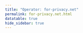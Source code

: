 ```yaml
---
title: "Operator: for-privacy.net"
permalink: for-privacy.net.html
datatable: true
hide_sidebar: true
---
```


<div>                        <script type="text/javascript">window.PlotlyConfig = {MathJaxConfig: 'local'};</script>
        <script src="https://cdn.plot.ly/plotly-2.4.2.min.js"></script>                <div id="df391bd4-7e92-4cb3-b376-e37558ea285e" class="plotly-graph-div" style="height:100%; width:100%;"></div>            <script type="text/javascript">                                    window.PLOTLYENV=window.PLOTLYENV || {};                                    if (document.getElementById("df391bd4-7e92-4cb3-b376-e37558ea285e")) {                    Plotly.newPlot(                        "df391bd4-7e92-4cb3-b376-e37558ea285e",                        [{"name":"exit probability (%)","type":"scatter","x":["2019-03-17","2019-03-18","2019-03-19","2019-03-20","2019-03-21","2019-03-23","2019-03-24","2019-03-25","2019-03-26","2019-03-27","2019-03-28","2019-03-29","2019-03-30","2019-03-31","2019-04-01","2019-04-02","2019-04-03","2019-04-04","2019-04-05","2019-04-06","2019-04-07","2019-04-08","2019-04-09","2019-04-10","2019-04-11","2019-04-12","2019-04-13","2019-04-14","2019-04-15","2019-04-16","2019-04-17","2019-04-18","2019-04-19","2019-04-20","2019-04-21","2019-04-22","2019-04-23","2019-04-24","2019-04-25","2019-04-26","2019-04-27","2019-04-28","2019-04-29","2019-04-30","2019-05-01","2019-05-02","2019-05-03","2019-05-04","2019-05-05","2019-05-06","2019-05-07","2019-05-08","2019-05-09","2019-05-10","2019-05-11","2019-05-12","2019-05-13","2019-05-14","2019-05-15","2019-05-16","2019-05-17","2019-05-18","2019-05-19","2019-05-20","2019-05-21","2019-05-22","2019-05-23","2019-05-24","2019-05-25","2019-05-26","2019-05-27","2019-05-28","2019-05-29","2019-05-30","2019-05-31","2019-06-01","2019-06-02","2019-06-03","2019-06-04","2019-06-05","2019-06-06","2019-06-07","2019-06-08","2019-06-09","2019-06-10","2019-06-11","2019-06-12","2019-06-13","2019-06-14","2019-06-15","2019-06-16","2019-06-17","2019-06-18","2019-06-19","2019-06-20","2019-06-21","2019-06-22","2019-06-23","2019-06-24","2019-06-25","2019-06-26","2019-06-27","2019-06-28","2019-06-29","2019-06-30","2019-07-01","2019-07-02","2019-07-03","2019-07-04","2019-07-05","2019-07-06","2019-07-07","2019-07-08","2019-07-09","2019-07-10","2019-07-11","2019-07-12","2019-07-13","2019-07-14","2019-07-15","2019-07-16","2019-07-17","2019-07-18","2019-07-19","2019-07-20","2019-07-21","2019-07-22","2019-07-23","2019-07-24","2019-07-25","2019-07-26","2019-07-27","2019-07-28","2019-07-29","2019-07-30","2019-07-31","2019-08-01","2019-08-02","2019-08-03","2019-08-04","2019-08-05","2019-08-06","2019-08-07","2019-08-08","2019-08-09","2019-08-10","2019-08-11","2019-08-12","2019-08-13","2019-08-14","2019-08-15","2019-08-16","2019-08-17","2019-08-18","2019-08-19","2019-08-20","2019-08-21","2019-08-22","2019-08-23","2019-08-24","2019-08-25","2019-08-26","2019-08-27","2019-08-28","2019-09-01","2019-09-02","2019-09-03","2019-09-04","2019-09-05","2019-09-06","2019-09-07","2019-09-08","2019-09-09","2019-09-10","2019-09-11","2019-09-12","2019-09-13","2019-09-14","2019-09-15","2019-09-16","2019-09-17","2019-09-18","2019-09-19","2019-09-20","2019-09-21","2019-09-22","2019-09-23","2019-09-24","2019-09-25","2019-09-26","2019-09-27","2019-09-28","2019-09-29","2019-09-30","2019-10-01","2019-10-02","2019-10-03","2019-10-04","2019-10-05","2019-10-06","2019-10-07","2019-10-08","2019-10-09","2019-10-10","2019-10-11","2019-10-12","2019-10-13","2019-10-14","2019-10-15","2019-10-16","2019-10-17","2019-10-18","2019-10-20","2019-10-21","2019-10-22","2019-10-23","2019-10-24","2019-10-25","2019-10-26","2019-10-27","2019-10-28","2019-10-29","2019-10-30","2019-10-31","2019-11-01","2019-11-02","2019-11-03","2019-11-04","2019-11-05","2019-11-06","2019-11-07","2019-11-08","2019-11-09","2019-11-10","2019-11-11","2019-11-12","2019-11-13","2019-11-14","2019-11-15","2019-11-16","2019-11-17","2019-11-18","2019-11-19","2019-11-20","2019-11-21","2019-11-22","2019-11-23","2019-11-24","2019-11-25","2019-11-26","2019-11-27","2019-11-28","2019-11-29","2019-11-30","2019-12-01","2019-12-02","2019-12-03","2019-12-04","2019-12-05","2019-12-06","2019-12-07","2019-12-08","2019-12-09","2019-12-10","2019-12-11","2019-12-12","2019-12-13","2019-12-14","2019-12-15","2019-12-16","2019-12-17","2019-12-18","2019-12-19","2019-12-20","2019-12-21","2019-12-22","2019-12-23","2019-12-24","2019-12-25","2019-12-26","2019-12-27","2019-12-28","2019-12-29","2019-12-30","2019-12-31","2020-01-01","2020-01-02","2020-01-03","2020-01-04","2020-01-05","2020-01-06","2020-01-07","2020-01-08","2020-01-09","2020-01-10","2020-01-11","2020-01-12","2020-01-13","2020-01-14","2020-01-15","2020-01-16","2020-01-17","2020-01-18","2020-01-19","2020-01-20","2020-01-21","2020-01-22","2020-01-23","2020-01-24","2020-01-25","2020-01-26","2020-01-27","2020-01-28","2020-01-29","2020-01-30","2020-01-31","2020-02-01","2020-02-02","2020-02-03","2020-02-04","2020-02-05","2020-02-06","2020-02-07","2020-02-08","2020-02-09","2020-02-10","2020-02-11","2020-02-12","2020-02-13","2020-02-14","2020-02-15","2020-02-16","2020-02-17","2020-02-18","2020-02-19","2020-02-20","2020-02-21","2020-02-22","2020-02-23","2020-02-24","2020-02-25","2020-02-26","2020-02-27","2020-02-28","2020-02-29","2020-02-29","2020-02-29","2020-02-29","2020-02-29","2020-02-29","2020-02-29","2020-02-29","2020-02-29","2020-02-29","2020-02-29","2020-02-29","2020-02-29","2020-02-29","2020-02-29","2020-02-29","2020-02-29","2020-02-29","2020-02-29","2020-02-29","2020-02-29","2020-02-29","2020-02-29","2020-02-29","2020-03-01","2020-03-02","2020-03-03","2020-03-04","2020-03-05","2020-03-06","2020-03-07","2020-03-08","2020-03-09","2020-03-10","2020-03-11","2020-03-12","2020-03-13","2020-03-14","2020-03-15","2020-03-16","2020-03-17","2020-03-18","2020-03-19","2020-03-20","2020-03-21","2020-03-22","2020-03-23","2020-03-24","2020-03-25","2020-03-26","2020-03-27","2020-03-28","2020-03-29","2020-03-30","2020-03-31","2020-04-01","2020-04-02","2020-04-03","2020-04-04","2020-04-05","2020-04-06","2020-04-07","2020-04-08","2020-04-09","2020-04-10","2020-04-11","2020-04-12","2020-04-13","2020-04-14","2020-04-15","2020-04-16","2020-04-17","2020-04-18","2020-04-19","2020-04-20","2020-04-21","2020-04-22","2020-04-23","2020-04-24","2020-04-25","2020-04-26","2020-04-27","2020-04-28","2020-04-29","2020-04-30","2020-05-01","2020-05-02","2020-05-03","2020-05-04","2020-05-05","2020-05-06","2020-05-07","2020-05-08","2020-05-09","2020-05-10","2020-05-12","2020-05-12","2020-05-13","2020-05-14","2020-05-15","2020-05-16","2020-05-17","2020-05-18","2020-05-19","2020-05-20","2020-05-20","2020-05-20","2020-05-20","2020-05-20","2020-05-20","2020-05-20","2020-05-20","2020-05-20","2020-05-20","2020-05-20","2020-05-20","2020-05-20","2020-05-20","2020-05-20","2020-05-20","2020-05-20","2020-05-20","2020-05-20","2020-05-20","2020-05-21","2020-05-21","2020-05-21","2020-05-21","2020-05-21","2020-05-21","2020-05-21","2020-05-21","2020-05-21","2020-05-21","2020-05-21","2020-05-21","2020-05-21","2020-05-21","2020-05-21","2020-05-21","2020-05-21","2020-05-21","2020-05-21","2020-05-21","2020-05-21","2020-05-21","2020-05-21","2020-05-22","2020-05-22","2020-05-22","2020-05-22","2020-05-22","2020-05-22","2020-05-22","2020-05-22","2020-05-22","2020-05-22","2020-05-22","2020-05-22","2020-05-22","2020-05-22","2020-05-22","2020-05-22","2020-05-22","2020-05-22","2020-05-22","2020-05-22","2020-05-22","2020-05-22","2020-05-22","2020-05-22","2020-05-23","2020-05-24","2020-05-25","2020-05-26","2020-05-27","2020-05-28","2020-05-29","2020-05-30","2020-05-31","2020-06-01","2020-06-02","2020-06-03","2020-06-04","2020-06-05","2020-06-06","2020-06-07","2020-06-08","2020-06-09","2020-06-10","2020-06-11","2020-06-12","2020-06-13","2020-06-14","2020-06-15","2020-06-16","2020-06-17","2020-06-18","2020-06-19","2020-06-20","2020-06-21","2020-06-22","2020-06-22","2020-06-22","2020-06-22","2020-06-22","2020-06-22","2020-06-22","2020-06-22","2020-06-22","2020-06-22","2020-06-22","2020-06-22","2020-06-22","2020-06-22","2020-06-22","2020-06-22","2020-06-22","2020-06-22","2020-06-22","2020-06-22","2020-06-22","2020-06-22","2020-06-22","2020-06-22","2020-06-23","2020-06-24","2020-06-25","2020-06-26","2020-06-27","2020-06-28","2020-06-29","2020-06-30","2020-07-01","2020-07-02","2020-07-03","2020-07-04","2020-07-05","2020-07-06","2020-07-07","2020-07-08","2020-07-09","2020-07-10","2020-07-11","2020-07-12","2020-07-13","2020-07-14","2020-07-15","2020-07-16","2020-07-17","2020-07-18","2020-07-19","2020-07-20","2020-07-21","2020-07-22","2020-07-23","2020-07-24","2020-07-25","2020-07-26","2020-07-27","2020-07-28","2020-07-29","2020-07-30","2020-07-31","2020-08-01","2020-08-02","2020-08-03","2020-08-04","2020-08-04","2020-08-05","2020-08-06","2020-08-07","2020-08-08","2020-08-09","2020-08-10","2020-08-11","2020-08-12","2020-08-13","2020-08-14","2020-08-15","2020-08-16","2020-08-17","2020-08-18","2020-08-19","2020-08-20","2020-08-21","2020-08-22","2020-08-23","2020-08-24","2020-08-25","2020-08-26","2020-08-27","2020-08-28","2020-08-29","2020-08-30","2020-08-31","2020-09-01","2020-09-02","2020-09-03","2020-09-04","2020-09-05","2020-09-06","2020-09-08","2020-09-09","2020-09-10","2020-09-11","2020-09-12","2020-09-13","2020-09-14","2020-09-15","2020-09-16","2020-09-17","2020-09-18","2020-09-19","2020-09-20","2020-09-21","2020-09-22","2020-09-23","2020-09-24","2020-09-25","2020-09-26","2020-09-27","2020-09-28","2020-09-29","2020-09-30","2020-10-01","2020-10-02","2020-10-03","2020-10-04","2020-10-05","2020-10-06","2020-10-07","2020-10-08","2020-10-09","2020-10-10","2020-10-11","2020-10-12","2020-10-13","2020-10-14","2020-10-15","2020-10-16","2020-10-17","2020-10-18","2020-10-19","2020-10-20","2020-10-21","2020-10-22","2020-10-23","2020-10-24","2020-10-25","2020-10-26","2020-10-27","2020-10-28","2020-10-30","2020-10-31","2020-11-01","2020-11-02","2020-11-03","2020-11-04","2020-11-05","2020-11-06","2020-11-07","2020-11-08","2020-11-09","2020-11-10","2020-11-11","2020-11-12","2020-11-13","2020-11-14","2020-11-15","2020-11-17","2020-11-18","2020-11-19","2020-11-20","2020-11-21","2020-11-22","2020-11-23","2020-11-24","2020-11-25","2020-11-26","2020-11-27","2020-11-28","2020-11-29","2020-11-30","2020-12-01","2020-12-02","2020-12-03","2020-12-04","2020-12-05","2020-12-06","2020-12-07","2020-12-09","2020-12-10","2020-12-11","2020-12-12","2020-12-13","2020-12-14","2020-12-16","2020-12-19","2020-12-20","2020-12-22","2020-12-24","2020-12-25","2020-12-26","2020-12-27","2020-12-28","2020-12-29","2020-12-30","2020-12-31","2021-01-01","2021-01-02","2021-01-03","2021-01-04","2021-01-05","2021-01-07","2021-01-08","2021-01-09","2021-01-10","2021-01-11","2021-01-12","2021-01-13","2021-01-14","2021-01-15","2021-01-16","2021-01-17","2021-01-18","2021-01-19","2021-01-20","2021-01-21","2021-01-22","2021-01-23","2021-01-24","2021-01-25","2021-01-26","2021-01-27","2021-01-28","2021-01-29","2021-01-30","2021-01-31","2021-02-01","2021-02-02","2021-02-03","2021-02-04","2021-02-05","2021-02-06","2021-02-07","2021-02-08","2021-02-09","2021-02-10","2021-02-11","2021-02-12","2021-02-13","2021-02-14","2021-02-15","2021-02-16","2021-02-17","2021-02-18","2021-02-19","2021-02-20","2021-02-21","2021-02-22","2021-02-23","2021-02-24","2021-02-25","2021-02-26","2021-02-27","2021-02-28","2021-03-01","2021-03-02","2021-03-03","2021-03-04","2021-03-05","2021-03-06","2021-03-07","2021-03-08","2021-03-09","2021-03-10","2021-03-11","2021-03-13","2021-03-14","2021-03-15","2021-03-16","2021-03-17","2021-03-18","2021-03-19","2021-03-20","2021-03-21","2021-03-22","2021-03-23","2021-03-24","2021-03-25","2021-03-26","2021-03-27","2021-03-28","2021-03-29","2021-03-30","2021-03-31","2021-04-01","2021-04-02","2021-04-03","2021-04-04","2021-04-05","2021-04-06","2021-04-07","2021-04-08","2021-04-09","2021-04-10","2021-04-11","2021-04-12","2021-04-13","2021-04-14","2021-04-15","2021-04-16","2021-04-17","2021-04-18","2021-04-19","2021-04-20","2021-04-21","2021-04-22","2021-04-23","2021-04-24","2021-04-25","2021-04-26","2021-04-27","2021-04-28","2021-04-29","2021-04-30","2021-05-01","2021-05-02","2021-05-03","2021-05-04","2021-05-05","2021-05-06","2021-05-07","2021-05-08","2021-05-09","2021-05-10","2021-05-11","2021-05-12","2021-05-13","2021-05-14","2021-05-15","2021-05-16","2021-05-17","2021-05-18","2021-05-19","2021-05-20","2021-05-21","2021-05-22","2021-05-23","2021-05-24","2021-05-25","2021-05-26","2021-05-27","2021-05-28","2021-05-29","2021-05-30","2021-05-31","2021-06-01","2021-06-02","2021-06-03","2021-06-04","2021-06-05","2021-06-06","2021-06-07","2021-06-09","2021-06-10","2021-06-11","2021-06-12","2021-06-13","2021-06-14","2021-06-15","2021-06-16","2021-06-17","2021-06-18","2021-06-19","2021-06-20","2021-06-21","2021-06-22","2021-06-23","2021-06-24","2021-06-25","2021-06-26","2021-06-27","2021-06-28","2021-06-29","2021-06-30","2021-07-01","2021-07-02","2021-07-03","2021-07-04","2021-07-05","2021-07-06","2021-07-07","2021-07-08","2021-07-09","2021-07-10","2021-07-11","2021-07-12","2021-07-13","2021-07-14","2021-07-15","2021-07-16","2021-07-17","2021-07-18","2021-07-19","2021-07-20","2021-07-21","2021-07-22","2021-07-23","2021-07-25","2021-07-26","2021-07-27","2021-07-28","2021-07-29","2021-07-30","2021-07-31","2021-08-01","2021-08-02","2021-08-03","2021-08-04","2021-08-05","2021-08-06","2021-08-07","2021-08-08","2021-08-09","2021-08-10","2021-08-11","2021-08-12","2021-08-13","2021-08-14","2021-08-15","2021-08-16","2021-08-17","2021-08-18","2021-08-19","2021-08-20","2021-08-21","2021-08-22","2021-08-24","2021-08-25","2021-08-26","2021-08-27","2021-08-28","2021-08-29","2021-08-30","2021-08-31","2021-09-01","2021-09-02","2021-09-03","2021-09-04","2021-09-05","2021-09-06","2021-09-07","2021-09-09","2021-09-10","2021-09-11","2021-09-12","2021-09-13","2021-09-14","2021-09-15","2021-09-16","2021-09-17","2021-09-18","2021-09-19","2021-09-20","2021-09-21","2021-09-22","2021-09-23","2021-09-24","2021-09-25","2021-09-26","2021-09-27","2021-09-28","2021-09-29","2021-09-30","2021-10-01","2021-10-02","2021-10-03","2021-10-04","2021-10-05","2021-10-06","2021-10-07","2021-10-08","2021-10-09","2021-10-10","2021-10-11","2021-10-12","2021-10-13","2021-10-14","2021-10-15","2021-10-16","2021-10-17","2021-10-18","2021-10-19","2021-10-20","2021-10-21","2021-10-22","2021-10-23","2021-10-25","2021-10-27","2021-10-28","2021-10-29","2021-10-31","2021-11-01","2021-11-02","2021-11-03","2021-11-04","2021-11-05","2021-11-06","2021-11-07","2021-11-08","2021-11-09","2021-11-10","2021-11-11","2021-11-12","2021-11-13","2021-11-14","2021-11-15","2021-11-16","2021-11-17","2021-11-19","2021-11-20","2021-11-21","2021-11-22","2021-11-23","2021-11-24","2021-11-25","2021-11-27","2021-11-28","2021-11-29","2021-11-30","2021-12-01","2021-12-02","2021-12-03","2021-12-04","2021-12-05","2021-12-06","2021-12-07","2021-12-08","2021-12-09","2021-12-10","2021-12-11","2021-12-12","2021-12-13","2021-12-14","2021-12-15","2021-12-16","2021-12-17","2021-12-18","2021-12-19","2021-12-20","2021-12-21","2021-12-22","2021-12-23","2021-12-25","2021-12-26","2021-12-27","2021-12-28","2021-12-29","2021-12-30","2021-12-31","2022-01-01","2022-01-02","2022-01-03","2022-01-04","2022-01-05","2022-01-06","2022-01-07","2022-01-08","2022-01-09","2022-01-10","2022-01-11","2022-01-12","2022-01-13","2022-01-14","2022-01-15","2022-01-16","2022-01-17","2022-01-18"],"xaxis":"x","y":[0.0,0.0,0.0,0.0,0.0,0.0,0.0,0.0,0.0,0.0,0.0,0.0,0.0,0.0,0.0,0.0,0.0,0.0,0.0,0.0,0.0,0.0,0.0,0.0,0.0,0.0,0.0,0.0,0.0,0.0,0.0,0.0,0.0,0.0,0.0,0.0,0.0,0.0,0.0,0.0,0.0,0.0,0.0,0.0,0.0,0.0,0.0,0.0,0.0,0.0,0.0,0.0,0.0,0.0,0.0,0.0,0.0,0.0,0.0,0.0,0.0,0.0,0.0,0.0,0.0,0.0,0.0,0.0,0.0,0.0,0.0,0.0,0.0,0.0,0.0,0.0,0.0,0.0,0.0,0.0,0.0,0.0,0.0,0.0,0.0,0.0,0.0,0.0,0.0,0.0,0.0,0.0,0.0,0.0,0.0,0.0,0.0,0.0,0.0,0.0,0.0,0.0,0.0,0.0,0.0,0.0,0.0,0.0,0.0,0.0,0.0,0.0,0.0,0.0,0.0,0.0,0.0,0.0,0.0,0.0,0.0,0.0,0.0,0.0,0.0,0.0,0.0,0.0,0.0,0.0,0.0,0.0,0.0,0.0,0.0,0.0,0.0,0.0,0.0,0.0,0.0,0.0,0.0,0.0,0.0,0.0,0.0,0.0,0.0,0.0,0.0,0.0,0.0,0.0,0.0,0.0,0.0,0.0,0.0,0.0,0.0,0.0,0.0,0.0,0.0,0.0,0.0,0.0,0.0,0.0,0.0,0.0,0.0,0.0,0.0,0.0,0.0,0.0,0.0,0.0,0.0,0.0,0.0,0.0,0.0,0.0,0.0,0.0,0.0,0.0,0.0,0.0,0.0,0.0,0.0,0.0,0.0,0.0,0.0,0.0,0.0,0.0,0.0,0.0,0.0,0.0,0.0,0.0,0.0,0.0,0.0,0.0,0.0,0.0,0.0,0.0,0.0,0.0,0.0,0.0,0.0,0.0,0.0,0.0,0.0,0.0,0.0,0.0,0.0,0.0,0.0,0.0,0.0,0.0,0.0,0.0,0.0,0.0,0.0,0.0,0.0,0.0,0.0,0.0,0.0,0.0,0.0,0.0,0.0,0.0,0.0,0.0,0.0,0.0,0.0,0.0,0.0,0.0,0.0,0.0,0.0,0.0,0.0,0.0,0.0,0.0,0.0,0.0,0.0,0.0,0.0,0.0,0.0,0.0,0.0,0.0,0.0,0.0,0.0,0.0,0.0,0.0,0.0,0.0,0.0,0.0,0.0,0.0,0.0,0.0,0.0,0.0,0.0,0.0,0.0,0.0,0.0,0.0,0.0,0.0,0.0,0.0,0.0,0.0,0.0,0.0,0.0,0.0,0.0,0.0,0.0,0.0,0.0,0.0,0.0,0.0,0.0,0.0,0.0,0.0,0.0,0.0,0.0,0.0,0.0,0.0,0.0,0.0,0.0,0.0,0.0,0.0,0.0,0.0,0.0,0.0,0.0,0.0,0.0,0.0,0.0,0.0,0.0,0.0,0.0,0.0,0.0,0.0,0.0,0.0,0.0,0.0,0.0,0.0,0.0,0.0,0.0,0.0,0.0,0.0,0.0,0.0,0.0,0.0,0.0,0.0,0.0,0.0,0.0,0.0,0.0,0.0,0.0,0.0,0.0,0.0,0.0,0.0,0.0,0.0,0.0,0.0,0.0,0.0,0.0,0.0,0.0,0.0,0.0,0.0,0.0,0.0,0.0,0.0,0.0,0.0,0.0,0.0,0.0,0.0,0.0,0.0,0.0,0.0,0.0,0.0,0.0,0.01,0.03,0.04,0.05,0.09,0.12,0.14,0.15,0.17,0.19,0.21,0.23,0.23,0.24,0.28,0.28,0.28,0.26,0.25,0.25,0.29,0.24,0.24,0.27,0.25,0.23,0.23,0.25,0.23,0.24,0.25,0.24,0.25,0.23,0.23,0.21,0.23,0.22,0.22,0.22,0.21,0.22,0.21,0.21,0.22,0.21,0.21,0.22,0.21,0.21,0.21,0.22,0.22,0.21,0.21,0.21,0.21,0.21,0.22,0.21,0.21,0.22,0.22,0.21,0.22,0.22,0.22,0.22,0.22,0.21,0.22,0.22,0.22,0.21,0.22,0.21,0.21,0.22,0.22,0.22,0.21,0.22,0.22,0.22,0.26,0.27,0.3,0.26,0.27,0.27,0.3,0.26,0.27,0.3,0.26,0.27,0.27,0.3,0.26,0.27,0.27,0.27,0.27,0.3,0.26,0.27,0.21,0.3,0.29,0.3,0.28,0.29,0.3,0.3,0.24,0.23,0.26,0.27,0.28,0.29,0.28,0.28,0.28,0.24,0.24,0.25,0.25,0.23,0.26,0.26,0.27,0.27,0.29,0.27,0.27,0.3,0.33,0.34,0.51,0.54,0.49,0.42,0.55,0.51,0.48,0.52,0.55,0.49,0.42,0.55,0.52,0.5,0.52,0.55,0.5,0.47,0.55,0.52,0.5,0.54,0.49,0.47,0.49,0.51,0.46,0.61,0.51,0.56,0.54,0.46,0.49,0.49,0.49,0.51,0.38,0.44,0.45,0.44,0.41,0.33,0.37,0.41,0.38,0.37,0.38,0.36,0.38,0.41,0.41,0.43,0.39,0.41,0.43,0.4,0.43,0.5,0.49,0.49,0.48,0.47,0.52,0.51,0.44,0.45,0.44,0.35,0.44,0.39,0.42,0.42,0.43,0.43,0.43,0.47,0.43,0.46,0.48,0.44,0.51,0.48,0.43,0.45,0.46,0.43,0.49,0.53,0.53,0.56,0.57,0.56,0.56,0.54,0.47,0.45,0.46,0.41,0.45,0.49,0.49,0.52,0.56,0.41,0.46,0.43,0.43,0.41,0.43,0.43,0.3,0.28,0.37,0.4,0.42,0.42,0.4,0.4,0.4,0.4,0.41,0.43,0.45,0.44,0.44,0.47,0.47,0.47,0.46,0.46,0.46,0.46,0.47,0.49,0.49,0.47,0.47,0.47,0.48,0.47,0.48,0.47,0.45,0.45,0.48,0.41,0.42,0.42,0.41,0.44,0.41,0.4,0.39,0.49,0.51,0.49,0.44,0.46,0.46,0.44,0.42,0.47,0.45,0.46,0.53,0.5,0.36,0.47,0.41,0.44,0.41,0.45,0.47,0.42,0.45,0.41,0.4,0.39,0.46,0.4,0.45,0.43,0.46,0.43,0.4,0.35,0.37,0.39,0.36,0.37,0.39,0.41,0.42,0.42,0.42,0.38,0.39,0.22,0.45,0.39,0.43,0.45,0.52,0.56,0.5,0.49,0.47,0.46,0.44,0.44,0.45,0.47,0.46,0.46,0.46,0.45,0.41,0.43,0.43,0.44,0.44,0.37,0.43,0.43,0.42,0.38,0.4,0.37,0.38,0.39,0.42,0.4,0.39,0.39,0.19,0.4,0.41,0.42,0.39,0.38,0.37,0.43,0.43,0.46,0.42,0.43,0.45,0.46,0.44,0.37,0.35,0.36,0.34,0.37,0.19,0.35,0.44,0.45,0.26,0.41,0.42,0.4,0.39,0.4,0.39,0.37,0.36,0.35,0.21,0.22,0.44,0.44,0.43,0.39,0.19,0.21,0.31,0.3,0.3,0.21,0.15,0.26,0.07,0.07,0.07,0.2,0.14,0.17,0.15,0.17,0.16,0.15,0.18,0.17,0.15,0.16,0.16,0.13,0.16,0.16,0.13,0.14,0.14,0.15,0.15,0.14,0.16,0.17,0.15,0.16,0.14,0.16,0.15,0.14,0.13,0.14,0.14,0.13,0.13,0.14,0.13,0.12,0.13,0.14,0.14,0.13,0.13,0.12,0.14,0.14,0.15,0.16,0.15,0.14,0.13,0.12,0.13,0.13,0.15,0.15,0.14,0.15,0.14,0.12,0.12,0.14,0.12,0.11,0.12,0.1,0.12,0.11,0.12,0.12,0.13,0.12,0.11,0.12,0.12,0.13,0.12,0.12,0.12,0.13,0.13,0.13,0.12,0.13,0.14,0.12,0.12,0.13,0.14,0.12,0.15,0.15,0.14,0.13,0.13,0.14,0.14,0.13,0.14,0.14,0.14,0.14,0.13,0.13,0.13,0.13,0.13,0.13,0.13,0.14,0.13,0.13,0.13,0.13,0.13,0.13,0.13,0.13,0.15,0.14,0.14,0.14,0.14,0.15,0.15,0.15,0.14,0.15,0.15,0.15,0.15,0.15,0.15,0.15,0.16,0.0,0.0,0.15,0.15,0.15,0.14,0.14,0.14,0.14,0.14,0.13,0.14,0.14,0.14,0.14,0.14,0.14,0.14,0.14,0.14,0.14,0.14,0.14,0.14,0.12,0.09,0.09,0.08,0.08,0.08,0.08,0.08,0.09,0.1,0.1,0.1,0.1,0.1,0.11,0.12,0.25,0.39,0.58,0.91,1.22,2.3,2.52,3.06,3.5,3.7,4.05,6.1,6.27,6.26,6.82,6.16,5.98,5.71,5.52,6.02,5.2,4.96,4.91,4.86,4.93,4.87,5.17,4.58,5.97,6.24,6.54,0.14,6.8,6.64,6.79,6.91,6.98,3.13,7.01,6.78,6.87,6.85,7.01,7.09,2.97,7.5,7.83,7.87,8.28,8.57,8.11,8.08,8.09,7.95,7.72,7.43,7.38,7.18,7.0,6.41,6.12,5.64,5.58,5.3,4.91,4.54,4.43,4.27,4.24,4.14,4.05,4.08,4.13,4.2,4.16,4.09,4.01,3.94,4.0,4.15,4.17,4.29,4.22,4.36,4.44,4.83,4.83,4.71,4.55,4.45,4.57,4.52,4.56,4.52,4.49,4.48,4.3,4.34,4.39,4.34,4.21,4.3,4.38,4.24,4.29,4.25,4.44,4.55,5.22,5.67,5.62,6.45,6.7,6.87,6.46,6.94,6.91,6.33,6.82,6.82],"yaxis":"y"},{"name":"guard probability (%)","type":"scatter","x":["2019-03-17","2019-03-18","2019-03-19","2019-03-20","2019-03-21","2019-03-23","2019-03-24","2019-03-25","2019-03-26","2019-03-27","2019-03-28","2019-03-29","2019-03-30","2019-03-31","2019-04-01","2019-04-02","2019-04-03","2019-04-04","2019-04-05","2019-04-06","2019-04-07","2019-04-08","2019-04-09","2019-04-10","2019-04-11","2019-04-12","2019-04-13","2019-04-14","2019-04-15","2019-04-16","2019-04-17","2019-04-18","2019-04-19","2019-04-20","2019-04-21","2019-04-22","2019-04-23","2019-04-24","2019-04-25","2019-04-26","2019-04-27","2019-04-28","2019-04-29","2019-04-30","2019-05-01","2019-05-02","2019-05-03","2019-05-04","2019-05-05","2019-05-06","2019-05-07","2019-05-08","2019-05-09","2019-05-10","2019-05-11","2019-05-12","2019-05-13","2019-05-14","2019-05-15","2019-05-16","2019-05-17","2019-05-18","2019-05-19","2019-05-20","2019-05-21","2019-05-22","2019-05-23","2019-05-24","2019-05-25","2019-05-26","2019-05-27","2019-05-28","2019-05-29","2019-05-30","2019-05-31","2019-06-01","2019-06-02","2019-06-03","2019-06-04","2019-06-05","2019-06-06","2019-06-07","2019-06-08","2019-06-09","2019-06-10","2019-06-11","2019-06-12","2019-06-13","2019-06-14","2019-06-15","2019-06-16","2019-06-17","2019-06-18","2019-06-19","2019-06-20","2019-06-21","2019-06-22","2019-06-23","2019-06-24","2019-06-25","2019-06-26","2019-06-27","2019-06-28","2019-06-29","2019-06-30","2019-07-01","2019-07-02","2019-07-03","2019-07-04","2019-07-05","2019-07-06","2019-07-07","2019-07-08","2019-07-09","2019-07-10","2019-07-11","2019-07-12","2019-07-13","2019-07-14","2019-07-15","2019-07-16","2019-07-17","2019-07-18","2019-07-19","2019-07-20","2019-07-21","2019-07-22","2019-07-23","2019-07-24","2019-07-25","2019-07-26","2019-07-27","2019-07-28","2019-07-29","2019-07-30","2019-07-31","2019-08-01","2019-08-02","2019-08-03","2019-08-04","2019-08-05","2019-08-06","2019-08-07","2019-08-08","2019-08-09","2019-08-10","2019-08-11","2019-08-12","2019-08-13","2019-08-14","2019-08-15","2019-08-16","2019-08-17","2019-08-18","2019-08-19","2019-08-20","2019-08-21","2019-08-22","2019-08-23","2019-08-24","2019-08-25","2019-08-26","2019-08-27","2019-08-28","2019-09-01","2019-09-02","2019-09-03","2019-09-04","2019-09-05","2019-09-06","2019-09-07","2019-09-08","2019-09-09","2019-09-10","2019-09-11","2019-09-12","2019-09-13","2019-09-14","2019-09-15","2019-09-16","2019-09-17","2019-09-18","2019-09-19","2019-09-20","2019-09-21","2019-09-22","2019-09-23","2019-09-24","2019-09-25","2019-09-26","2019-09-27","2019-09-28","2019-09-29","2019-09-30","2019-10-01","2019-10-02","2019-10-03","2019-10-04","2019-10-05","2019-10-06","2019-10-07","2019-10-08","2019-10-09","2019-10-10","2019-10-11","2019-10-12","2019-10-13","2019-10-14","2019-10-15","2019-10-16","2019-10-17","2019-10-18","2019-10-20","2019-10-21","2019-10-22","2019-10-23","2019-10-24","2019-10-25","2019-10-26","2019-10-27","2019-10-28","2019-10-29","2019-10-30","2019-10-31","2019-11-01","2019-11-02","2019-11-03","2019-11-04","2019-11-05","2019-11-06","2019-11-07","2019-11-08","2019-11-09","2019-11-10","2019-11-11","2019-11-12","2019-11-13","2019-11-14","2019-11-15","2019-11-16","2019-11-17","2019-11-18","2019-11-19","2019-11-20","2019-11-21","2019-11-22","2019-11-23","2019-11-24","2019-11-25","2019-11-26","2019-11-27","2019-11-28","2019-11-29","2019-11-30","2019-12-01","2019-12-02","2019-12-03","2019-12-04","2019-12-05","2019-12-06","2019-12-07","2019-12-08","2019-12-09","2019-12-10","2019-12-11","2019-12-12","2019-12-13","2019-12-14","2019-12-15","2019-12-16","2019-12-17","2019-12-18","2019-12-19","2019-12-20","2019-12-21","2019-12-22","2019-12-23","2019-12-24","2019-12-25","2019-12-26","2019-12-27","2019-12-28","2019-12-29","2019-12-30","2019-12-31","2020-01-01","2020-01-02","2020-01-03","2020-01-04","2020-01-05","2020-01-06","2020-01-07","2020-01-08","2020-01-09","2020-01-10","2020-01-11","2020-01-12","2020-01-13","2020-01-14","2020-01-15","2020-01-16","2020-01-17","2020-01-18","2020-01-19","2020-01-20","2020-01-21","2020-01-22","2020-01-23","2020-01-24","2020-01-25","2020-01-26","2020-01-27","2020-01-28","2020-01-29","2020-01-30","2020-01-31","2020-02-01","2020-02-02","2020-02-03","2020-02-04","2020-02-05","2020-02-06","2020-02-07","2020-02-08","2020-02-09","2020-02-10","2020-02-11","2020-02-12","2020-02-13","2020-02-14","2020-02-15","2020-02-16","2020-02-17","2020-02-18","2020-02-19","2020-02-20","2020-02-21","2020-02-22","2020-02-23","2020-02-24","2020-02-25","2020-02-26","2020-02-27","2020-02-28","2020-02-29","2020-02-29","2020-02-29","2020-02-29","2020-02-29","2020-02-29","2020-02-29","2020-02-29","2020-02-29","2020-02-29","2020-02-29","2020-02-29","2020-02-29","2020-02-29","2020-02-29","2020-02-29","2020-02-29","2020-02-29","2020-02-29","2020-02-29","2020-02-29","2020-02-29","2020-02-29","2020-02-29","2020-03-01","2020-03-02","2020-03-03","2020-03-04","2020-03-05","2020-03-06","2020-03-07","2020-03-08","2020-03-09","2020-03-10","2020-03-11","2020-03-12","2020-03-13","2020-03-14","2020-03-15","2020-03-16","2020-03-17","2020-03-18","2020-03-19","2020-03-20","2020-03-21","2020-03-22","2020-03-23","2020-03-24","2020-03-25","2020-03-26","2020-03-27","2020-03-28","2020-03-29","2020-03-30","2020-03-31","2020-04-01","2020-04-02","2020-04-03","2020-04-04","2020-04-05","2020-04-06","2020-04-07","2020-04-08","2020-04-09","2020-04-10","2020-04-11","2020-04-12","2020-04-13","2020-04-14","2020-04-15","2020-04-16","2020-04-17","2020-04-18","2020-04-19","2020-04-20","2020-04-21","2020-04-22","2020-04-23","2020-04-24","2020-04-25","2020-04-26","2020-04-27","2020-04-28","2020-04-29","2020-04-30","2020-05-01","2020-05-02","2020-05-03","2020-05-04","2020-05-05","2020-05-06","2020-05-07","2020-05-08","2020-05-09","2020-05-10","2020-05-12","2020-05-12","2020-05-13","2020-05-14","2020-05-15","2020-05-16","2020-05-17","2020-05-18","2020-05-19","2020-05-20","2020-05-20","2020-05-20","2020-05-20","2020-05-20","2020-05-20","2020-05-20","2020-05-20","2020-05-20","2020-05-20","2020-05-20","2020-05-20","2020-05-20","2020-05-20","2020-05-20","2020-05-20","2020-05-20","2020-05-20","2020-05-20","2020-05-20","2020-05-21","2020-05-21","2020-05-21","2020-05-21","2020-05-21","2020-05-21","2020-05-21","2020-05-21","2020-05-21","2020-05-21","2020-05-21","2020-05-21","2020-05-21","2020-05-21","2020-05-21","2020-05-21","2020-05-21","2020-05-21","2020-05-21","2020-05-21","2020-05-21","2020-05-21","2020-05-21","2020-05-22","2020-05-22","2020-05-22","2020-05-22","2020-05-22","2020-05-22","2020-05-22","2020-05-22","2020-05-22","2020-05-22","2020-05-22","2020-05-22","2020-05-22","2020-05-22","2020-05-22","2020-05-22","2020-05-22","2020-05-22","2020-05-22","2020-05-22","2020-05-22","2020-05-22","2020-05-22","2020-05-22","2020-05-23","2020-05-24","2020-05-25","2020-05-26","2020-05-27","2020-05-28","2020-05-29","2020-05-30","2020-05-31","2020-06-01","2020-06-02","2020-06-03","2020-06-04","2020-06-05","2020-06-06","2020-06-07","2020-06-08","2020-06-09","2020-06-10","2020-06-11","2020-06-12","2020-06-13","2020-06-14","2020-06-15","2020-06-16","2020-06-17","2020-06-18","2020-06-19","2020-06-20","2020-06-21","2020-06-22","2020-06-22","2020-06-22","2020-06-22","2020-06-22","2020-06-22","2020-06-22","2020-06-22","2020-06-22","2020-06-22","2020-06-22","2020-06-22","2020-06-22","2020-06-22","2020-06-22","2020-06-22","2020-06-22","2020-06-22","2020-06-22","2020-06-22","2020-06-22","2020-06-22","2020-06-22","2020-06-22","2020-06-23","2020-06-24","2020-06-25","2020-06-26","2020-06-27","2020-06-28","2020-06-29","2020-06-30","2020-07-01","2020-07-02","2020-07-03","2020-07-04","2020-07-05","2020-07-06","2020-07-07","2020-07-08","2020-07-09","2020-07-10","2020-07-11","2020-07-12","2020-07-13","2020-07-14","2020-07-15","2020-07-16","2020-07-17","2020-07-18","2020-07-19","2020-07-20","2020-07-21","2020-07-22","2020-07-23","2020-07-24","2020-07-25","2020-07-26","2020-07-27","2020-07-28","2020-07-29","2020-07-30","2020-07-31","2020-08-01","2020-08-02","2020-08-03","2020-08-04","2020-08-04","2020-08-05","2020-08-06","2020-08-07","2020-08-08","2020-08-09","2020-08-10","2020-08-11","2020-08-12","2020-08-13","2020-08-14","2020-08-15","2020-08-16","2020-08-17","2020-08-18","2020-08-19","2020-08-20","2020-08-21","2020-08-22","2020-08-23","2020-08-24","2020-08-25","2020-08-26","2020-08-27","2020-08-28","2020-08-29","2020-08-30","2020-08-31","2020-09-01","2020-09-02","2020-09-03","2020-09-04","2020-09-05","2020-09-06","2020-09-08","2020-09-09","2020-09-10","2020-09-11","2020-09-12","2020-09-13","2020-09-14","2020-09-15","2020-09-16","2020-09-17","2020-09-18","2020-09-19","2020-09-20","2020-09-21","2020-09-22","2020-09-23","2020-09-24","2020-09-25","2020-09-26","2020-09-27","2020-09-28","2020-09-29","2020-09-30","2020-10-01","2020-10-02","2020-10-03","2020-10-04","2020-10-05","2020-10-06","2020-10-07","2020-10-08","2020-10-09","2020-10-10","2020-10-11","2020-10-12","2020-10-13","2020-10-14","2020-10-15","2020-10-16","2020-10-17","2020-10-18","2020-10-19","2020-10-20","2020-10-21","2020-10-22","2020-10-23","2020-10-24","2020-10-25","2020-10-26","2020-10-27","2020-10-28","2020-10-30","2020-10-31","2020-11-01","2020-11-02","2020-11-03","2020-11-04","2020-11-05","2020-11-06","2020-11-07","2020-11-08","2020-11-09","2020-11-10","2020-11-11","2020-11-12","2020-11-13","2020-11-14","2020-11-15","2020-11-17","2020-11-18","2020-11-19","2020-11-20","2020-11-21","2020-11-22","2020-11-23","2020-11-24","2020-11-25","2020-11-26","2020-11-27","2020-11-28","2020-11-29","2020-11-30","2020-12-01","2020-12-02","2020-12-03","2020-12-04","2020-12-05","2020-12-06","2020-12-07","2020-12-09","2020-12-10","2020-12-11","2020-12-12","2020-12-13","2020-12-14","2020-12-16","2020-12-19","2020-12-20","2020-12-22","2020-12-24","2020-12-25","2020-12-26","2020-12-27","2020-12-28","2020-12-29","2020-12-30","2020-12-31","2021-01-01","2021-01-02","2021-01-03","2021-01-04","2021-01-05","2021-01-07","2021-01-08","2021-01-09","2021-01-10","2021-01-11","2021-01-12","2021-01-13","2021-01-14","2021-01-15","2021-01-16","2021-01-17","2021-01-18","2021-01-19","2021-01-20","2021-01-21","2021-01-22","2021-01-23","2021-01-24","2021-01-25","2021-01-26","2021-01-27","2021-01-28","2021-01-29","2021-01-30","2021-01-31","2021-02-01","2021-02-02","2021-02-03","2021-02-04","2021-02-05","2021-02-06","2021-02-07","2021-02-08","2021-02-09","2021-02-10","2021-02-11","2021-02-12","2021-02-13","2021-02-14","2021-02-15","2021-02-16","2021-02-17","2021-02-18","2021-02-19","2021-02-20","2021-02-21","2021-02-22","2021-02-23","2021-02-24","2021-02-25","2021-02-26","2021-02-27","2021-02-28","2021-03-01","2021-03-02","2021-03-03","2021-03-04","2021-03-05","2021-03-06","2021-03-07","2021-03-08","2021-03-09","2021-03-10","2021-03-11","2021-03-13","2021-03-14","2021-03-15","2021-03-16","2021-03-17","2021-03-18","2021-03-19","2021-03-20","2021-03-21","2021-03-22","2021-03-23","2021-03-24","2021-03-25","2021-03-26","2021-03-27","2021-03-28","2021-03-29","2021-03-30","2021-03-31","2021-04-01","2021-04-02","2021-04-03","2021-04-04","2021-04-05","2021-04-06","2021-04-07","2021-04-08","2021-04-09","2021-04-10","2021-04-11","2021-04-12","2021-04-13","2021-04-14","2021-04-15","2021-04-16","2021-04-17","2021-04-18","2021-04-19","2021-04-20","2021-04-21","2021-04-22","2021-04-23","2021-04-24","2021-04-25","2021-04-26","2021-04-27","2021-04-28","2021-04-29","2021-04-30","2021-05-01","2021-05-02","2021-05-03","2021-05-04","2021-05-05","2021-05-06","2021-05-07","2021-05-08","2021-05-09","2021-05-10","2021-05-11","2021-05-12","2021-05-13","2021-05-14","2021-05-15","2021-05-16","2021-05-17","2021-05-18","2021-05-19","2021-05-20","2021-05-21","2021-05-22","2021-05-23","2021-05-24","2021-05-25","2021-05-26","2021-05-27","2021-05-28","2021-05-29","2021-05-30","2021-05-31","2021-06-01","2021-06-02","2021-06-03","2021-06-04","2021-06-05","2021-06-06","2021-06-07","2021-06-09","2021-06-10","2021-06-11","2021-06-12","2021-06-13","2021-06-14","2021-06-15","2021-06-16","2021-06-17","2021-06-18","2021-06-19","2021-06-20","2021-06-21","2021-06-22","2021-06-23","2021-06-24","2021-06-25","2021-06-26","2021-06-27","2021-06-28","2021-06-29","2021-06-30","2021-07-01","2021-07-02","2021-07-03","2021-07-04","2021-07-05","2021-07-06","2021-07-07","2021-07-08","2021-07-09","2021-07-10","2021-07-11","2021-07-12","2021-07-13","2021-07-14","2021-07-15","2021-07-16","2021-07-17","2021-07-18","2021-07-19","2021-07-20","2021-07-21","2021-07-22","2021-07-23","2021-07-25","2021-07-26","2021-07-27","2021-07-28","2021-07-29","2021-07-30","2021-07-31","2021-08-01","2021-08-02","2021-08-03","2021-08-04","2021-08-05","2021-08-06","2021-08-07","2021-08-08","2021-08-09","2021-08-10","2021-08-11","2021-08-12","2021-08-13","2021-08-14","2021-08-15","2021-08-16","2021-08-17","2021-08-18","2021-08-19","2021-08-20","2021-08-21","2021-08-22","2021-08-24","2021-08-25","2021-08-26","2021-08-27","2021-08-28","2021-08-29","2021-08-30","2021-08-31","2021-09-01","2021-09-02","2021-09-03","2021-09-04","2021-09-05","2021-09-06","2021-09-07","2021-09-09","2021-09-10","2021-09-11","2021-09-12","2021-09-13","2021-09-14","2021-09-15","2021-09-16","2021-09-17","2021-09-18","2021-09-19","2021-09-20","2021-09-21","2021-09-22","2021-09-23","2021-09-24","2021-09-25","2021-09-26","2021-09-27","2021-09-28","2021-09-29","2021-09-30","2021-10-01","2021-10-02","2021-10-03","2021-10-04","2021-10-05","2021-10-06","2021-10-07","2021-10-08","2021-10-09","2021-10-10","2021-10-11","2021-10-12","2021-10-13","2021-10-14","2021-10-15","2021-10-16","2021-10-17","2021-10-18","2021-10-19","2021-10-20","2021-10-21","2021-10-22","2021-10-23","2021-10-25","2021-10-27","2021-10-28","2021-10-29","2021-10-31","2021-11-01","2021-11-02","2021-11-03","2021-11-04","2021-11-05","2021-11-06","2021-11-07","2021-11-08","2021-11-09","2021-11-10","2021-11-11","2021-11-12","2021-11-13","2021-11-14","2021-11-15","2021-11-16","2021-11-17","2021-11-19","2021-11-20","2021-11-21","2021-11-22","2021-11-23","2021-11-24","2021-11-25","2021-11-27","2021-11-28","2021-11-29","2021-11-30","2021-12-01","2021-12-02","2021-12-03","2021-12-04","2021-12-05","2021-12-06","2021-12-07","2021-12-08","2021-12-09","2021-12-10","2021-12-11","2021-12-12","2021-12-13","2021-12-14","2021-12-15","2021-12-16","2021-12-17","2021-12-18","2021-12-19","2021-12-20","2021-12-21","2021-12-22","2021-12-23","2021-12-25","2021-12-26","2021-12-27","2021-12-28","2021-12-29","2021-12-30","2021-12-31","2022-01-01","2022-01-02","2022-01-03","2022-01-04","2022-01-05","2022-01-06","2022-01-07","2022-01-08","2022-01-09","2022-01-10","2022-01-11","2022-01-12","2022-01-13","2022-01-14","2022-01-15","2022-01-16","2022-01-17","2022-01-18"],"xaxis":"x","y":[0.0,0.0,0.0,0.0,0.0,0.0,0.0,0.0,0.0,0.0,0.0,0.09,0.09,0.09,0.11,0.09,0.11,0.11,0.09,0.09,0.1,0.09,0.09,0.08,0.08,0.09,0.09,0.09,0.07,0.07,0.07,0.08,0.07,0.08,0.09,0.09,0.09,0.09,0.09,0.07,0.08,0.08,0.07,0.07,0.06,0.06,0.09,0.07,0.09,0.17,0.18,0.2,0.1,0.1,0.09,0.1,0.09,0.1,0.26,0.24,0.27,0.29,0.28,0.18,0.18,0.2,0.19,0.22,0.22,0.24,0.24,0.24,0.24,0.26,0.27,0.28,0.26,0.27,0.24,0.27,0.28,0.28,0.26,0.29,0.27,0.29,0.28,0.47,0.48,0.49,0.51,0.52,0.52,0.49,0.55,0.61,0.54,0.52,0.56,0.57,0.6,0.6,0.62,0.6,0.59,0.62,0.62,0.61,0.61,0.62,0.6,0.61,0.57,0.64,0.66,0.66,0.67,0.64,0.62,0.58,0.6,0.6,0.58,0.6,0.59,0.57,0.58,0.55,0.54,0.37,0.43,0.47,0.48,0.49,0.49,0.5,0.57,0.6,0.58,0.57,0.54,0.55,0.55,0.51,0.46,0.42,0.4,0.39,0.45,0.51,0.52,0.52,0.54,0.55,0.55,0.56,0.53,0.52,0.52,0.5,0.53,0.55,0.54,0.54,0.53,0.58,0.57,0.58,0.59,0.56,0.57,0.57,0.55,0.54,0.57,0.55,0.58,0.54,0.53,0.54,0.59,0.6,0.56,0.53,0.57,0.54,0.57,0.59,0.54,0.54,0.56,0.59,0.54,0.52,0.57,0.61,0.61,0.59,0.58,0.56,0.65,0.71,0.7,0.65,0.64,0.63,0.59,0.44,0.35,0.58,0.43,0.77,0.82,0.86,0.88,0.74,0.68,0.58,0.6,0.5,0.53,0.53,0.52,0.66,0.68,0.69,0.68,0.76,0.78,0.79,0.77,0.77,0.73,0.72,0.72,0.75,0.71,0.69,0.73,0.68,0.65,0.79,0.81,0.86,0.92,0.92,0.96,0.86,0.86,0.86,0.86,0.83,0.84,0.81,0.8,0.79,0.83,0.84,0.88,0.85,0.8,0.8,0.78,0.84,0.85,0.84,0.85,0.87,0.87,0.88,0.9,0.97,0.95,0.92,0.94,0.94,0.92,1.0,1.05,0.98,0.98,0.91,0.93,0.96,0.95,0.88,0.85,0.95,0.9,0.86,0.92,0.88,0.93,0.87,0.88,0.85,0.85,0.86,0.82,0.83,0.88,0.9,0.9,0.89,0.92,0.93,0.9,0.86,0.86,0.91,0.86,0.84,0.83,0.9,0.84,0.89,0.88,0.87,0.9,0.92,0.92,0.88,0.88,0.87,0.91,0.86,0.89,0.93,0.96,0.96,0.94,0.9,0.91,0.9,0.92,0.92,0.89,0.9,0.85,0.82,0.81,0.83,0.83,0.91,0.93,0.91,0.91,0.9,0.92,0.92,0.91,0.91,0.91,0.9,0.92,0.91,0.91,0.91,0.92,0.91,0.9,0.92,0.91,0.91,0.86,0.92,0.88,0.9,0.9,0.85,0.89,0.83,0.85,0.88,0.89,0.88,0.92,0.87,0.84,0.86,0.74,0.9,0.84,0.89,0.91,0.93,0.92,0.94,1.01,0.99,1.0,0.96,0.93,0.92,0.97,0.96,1.0,1.02,0.97,0.91,0.9,0.89,0.85,0.93,0.98,0.92,0.88,0.9,0.89,0.86,0.87,0.87,0.83,0.83,0.8,0.84,0.83,0.83,0.8,0.8,0.87,0.95,0.88,0.83,0.85,0.88,0.86,0.84,0.89,0.89,0.89,0.84,0.83,0.83,0.83,0.84,0.85,0.88,0.88,0.88,0.8,0.76,0.83,0.83,0.87,0.9,0.85,0.86,0.86,0.89,0.85,0.86,0.86,0.85,0.86,0.89,0.86,0.88,0.85,0.86,0.89,0.86,0.88,0.86,0.86,0.87,0.87,0.86,0.87,0.88,0.9,0.87,0.88,0.89,0.85,0.85,0.88,0.89,0.85,0.88,0.89,0.85,0.87,0.88,0.89,0.85,0.89,0.9,0.86,0.88,0.89,0.89,0.88,0.89,0.9,0.89,0.87,0.85,0.89,0.89,0.89,0.89,0.89,0.86,0.85,0.89,0.9,0.86,0.89,0.86,0.88,0.9,0.9,0.86,0.85,0.87,0.88,0.87,0.83,0.87,0.86,0.67,0.69,0.65,0.55,0.57,0.57,0.62,0.59,0.62,0.69,0.79,0.75,0.45,0.5,0.5,0.52,0.43,0.49,0.44,0.53,0.48,0.33,0.45,0.49,0.47,0.47,0.46,0.48,0.48,0.48,0.48,0.48,0.48,0.46,0.48,0.48,0.48,0.47,0.47,0.48,0.46,0.47,0.48,0.47,0.47,0.49,0.44,0.47,0.53,0.56,0.36,0.44,0.41,0.32,0.42,0.46,0.45,0.39,0.37,0.41,0.44,0.46,0.52,0.67,0.8,0.81,0.62,0.64,0.63,0.66,0.69,0.67,0.7,0.78,0.79,0.73,0.63,0.68,0.67,0.64,0.4,0.38,0.38,0.37,0.4,0.37,0.38,0.37,0.32,0.38,0.39,0.42,0.4,0.4,0.45,0.5,0.75,0.81,0.62,0.52,0.53,0.52,0.45,0.56,0.59,0.56,0.47,0.51,0.48,0.46,0.45,0.55,0.58,0.47,0.47,0.48,0.4,0.46,0.43,0.42,0.44,0.41,0.41,0.43,0.44,0.63,0.74,0.72,0.77,0.57,0.53,0.51,0.52,0.52,0.49,0.46,0.43,0.38,0.39,0.41,0.44,0.45,0.43,0.44,0.41,0.46,0.44,0.43,0.4,0.43,0.49,0.5,0.49,0.44,0.45,0.44,0.42,0.43,0.42,0.47,0.5,0.49,0.45,0.45,0.48,0.59,0.57,0.46,0.48,0.46,0.52,0.49,0.55,0.57,0.5,0.48,0.44,0.46,0.45,0.48,0.48,0.5,0.53,0.5,0.54,0.67,0.83,0.77,0.71,0.53,0.48,0.45,0.49,0.48,0.52,0.61,0.55,0.51,0.5,0.48,0.48,0.5,0.44,0.46,0.44,0.45,0.44,0.45,0.39,0.43,0.42,0.41,0.44,0.5,0.76,0.77,0.68,0.51,0.51,0.56,0.58,0.4,0.5,0.4,0.52,0.53,0.59,0.42,0.49,0.54,0.42,0.42,0.44,0.42,0.36,0.41,0.43,0.58,0.72,0.81,0.8,0.7,0.53,0.52,0.44,0.52,0.57,0.56,0.64,0.52,0.46,0.54,0.49,0.59,0.55,0.6,0.61,0.47,0.47,0.47,0.49,0.44,0.42,0.4,0.45,0.45,0.46,0.5,0.49,0.64,0.77,0.75,0.68,0.62,0.41,0.33,0.38,0.45,0.46,0.5,0.33,0.45,0.44,0.41,0.42,0.46,0.45,0.47,0.49,0.49,0.45,0.47,0.47,0.48,0.5,0.47,0.47,0.53,0.56,0.58,0.67,0.58,0.5,0.5,0.41,0.46,0.5,0.47,0.47,0.48,0.45,0.43,0.51,0.58,0.52,0.43,0.46,0.49,0.41,0.39,0.45,0.4,0.39,0.42,0.45,0.44,0.47,0.56,0.55,0.59,0.65,0.45,0.46,0.43,0.42,0.49,0.51,0.54,0.56,0.52,0.47,0.47,0.49,0.5,0.5,0.53,0.44,0.44,0.49,0.47,0.47,0.48,0.47,0.48,0.47,0.49,0.52,0.6,0.67,0.68,0.59,0.53,0.54,0.48,0.47,0.49,0.46,0.47,0.49,0.46,0.44,0.46,0.46,0.51,0.52,0.51,0.47,0.44,0.46,0.45,0.49,0.46,0.17,0.29,0.31,0.3,0.33,0.36,0.45,0.47,0.45,0.38,0.35,0.34,0.37,0.38,0.34,0.37,0.36,0.25,0.28,0.39,0.5,0.49,0.47,0.45,0.47,0.52,0.5,0.5,0.51,0.49,0.52,0.51,0.51,0.17,0.38,0.41,0.43,0.47,0.56,0.62,0.72,0.73,0.73,0.72,0.74,0.67,0.63,0.67,0.68,0.67,0.68,0.62,0.6,0.57,0.61,0.59,0.57,0.56,0.54,0.55,0.55,0.5,0.54,0.56,0.55,0.58,0.66,0.73,0.69,0.69,0.65,0.63,0.59,0.61,0.61,0.58,0.59,0.63,0.57,0.49,0.62,0.61,0.59,0.51,0.52,0.46,0.43,0.43,0.4,0.38,0.38,0.37,0.4,0.39,0.43,0.5,0.54,0.6,0.61,0.62,0.6,0.58,0.58,0.62,0.61,0.59,0.5,0.5,0.53,0.56,0.52,0.5,0.44,0.43,0.41,0.41,0.43,0.42,0.42,0.41,0.37,0.4,0.4,0.4,0.44,0.45,0.5,0.58,0.53,0.67,0.56,0.53,0.54,0.51,0.59,0.53,0.54,0.54,0.54,0.55,0.54,0.53,0.51,0.52,0.49,0.55,0.49,0.46,0.46,0.45,0.45,0.5,0.53,0.71,0.69,0.7,0.66,0.65,0.65,0.66,0.57,0.54,0.58,0.58,0.57,0.57,0.59,0.62,0.64,0.59,0.58,0.56,0.54,0.54,0.55,0.56,0.53,0.5,0.49,0.52,0.55,0.58,0.66,0.68,0.71,0.7,0.7,0.71,0.67,0.65,0.61,0.57,0.54,0.56,0.55,0.53,0.57,0.58,0.54,0.55,0.54,0.55,0.55,0.53,0.51,0.48,0.48,0.45,0.45,0.45,0.54,0.56,0.61,0.61,0.61,0.63,0.62,0.62,0.62,0.55,0.56],"yaxis":"y"},{"name":"advertised bandwidth","type":"scatter","x":["2019-03-17","2019-03-18","2019-03-19","2019-03-20","2019-03-21","2019-03-23","2019-03-24","2019-03-25","2019-03-26","2019-03-27","2019-03-28","2019-03-29","2019-03-30","2019-03-31","2019-04-01","2019-04-02","2019-04-03","2019-04-04","2019-04-05","2019-04-06","2019-04-07","2019-04-08","2019-04-09","2019-04-10","2019-04-11","2019-04-12","2019-04-13","2019-04-14","2019-04-15","2019-04-16","2019-04-17","2019-04-18","2019-04-19","2019-04-20","2019-04-21","2019-04-22","2019-04-23","2019-04-24","2019-04-25","2019-04-26","2019-04-27","2019-04-28","2019-04-29","2019-04-30","2019-05-01","2019-05-02","2019-05-03","2019-05-04","2019-05-05","2019-05-06","2019-05-07","2019-05-08","2019-05-09","2019-05-10","2019-05-11","2019-05-12","2019-05-13","2019-05-14","2019-05-15","2019-05-16","2019-05-17","2019-05-18","2019-05-19","2019-05-20","2019-05-21","2019-05-22","2019-05-23","2019-05-24","2019-05-25","2019-05-26","2019-05-27","2019-05-28","2019-05-29","2019-05-30","2019-05-31","2019-06-01","2019-06-02","2019-06-03","2019-06-04","2019-06-05","2019-06-06","2019-06-07","2019-06-08","2019-06-09","2019-06-10","2019-06-11","2019-06-12","2019-06-13","2019-06-14","2019-06-15","2019-06-16","2019-06-17","2019-06-18","2019-06-19","2019-06-20","2019-06-21","2019-06-22","2019-06-23","2019-06-24","2019-06-25","2019-06-26","2019-06-27","2019-06-28","2019-06-29","2019-06-30","2019-07-01","2019-07-02","2019-07-03","2019-07-04","2019-07-05","2019-07-06","2019-07-07","2019-07-08","2019-07-09","2019-07-10","2019-07-11","2019-07-12","2019-07-13","2019-07-14","2019-07-15","2019-07-16","2019-07-17","2019-07-18","2019-07-19","2019-07-20","2019-07-21","2019-07-22","2019-07-23","2019-07-24","2019-07-25","2019-07-26","2019-07-27","2019-07-28","2019-07-29","2019-07-30","2019-07-31","2019-08-01","2019-08-02","2019-08-03","2019-08-04","2019-08-05","2019-08-06","2019-08-07","2019-08-08","2019-08-09","2019-08-10","2019-08-11","2019-08-12","2019-08-13","2019-08-14","2019-08-15","2019-08-16","2019-08-17","2019-08-18","2019-08-19","2019-08-20","2019-08-21","2019-08-22","2019-08-23","2019-08-24","2019-08-25","2019-08-26","2019-08-27","2019-08-28","2019-09-01","2019-09-02","2019-09-03","2019-09-04","2019-09-05","2019-09-06","2019-09-07","2019-09-08","2019-09-09","2019-09-10","2019-09-11","2019-09-12","2019-09-13","2019-09-14","2019-09-15","2019-09-16","2019-09-17","2019-09-18","2019-09-19","2019-09-20","2019-09-21","2019-09-22","2019-09-23","2019-09-24","2019-09-25","2019-09-26","2019-09-27","2019-09-28","2019-09-29","2019-09-30","2019-10-01","2019-10-02","2019-10-03","2019-10-04","2019-10-05","2019-10-06","2019-10-07","2019-10-08","2019-10-09","2019-10-10","2019-10-11","2019-10-12","2019-10-13","2019-10-14","2019-10-15","2019-10-16","2019-10-17","2019-10-18","2019-10-20","2019-10-21","2019-10-22","2019-10-23","2019-10-24","2019-10-25","2019-10-26","2019-10-27","2019-10-28","2019-10-29","2019-10-30","2019-10-31","2019-11-01","2019-11-02","2019-11-03","2019-11-04","2019-11-05","2019-11-06","2019-11-07","2019-11-08","2019-11-09","2019-11-10","2019-11-11","2019-11-12","2019-11-13","2019-11-14","2019-11-15","2019-11-16","2019-11-17","2019-11-18","2019-11-19","2019-11-20","2019-11-21","2019-11-22","2019-11-23","2019-11-24","2019-11-25","2019-11-26","2019-11-27","2019-11-28","2019-11-29","2019-11-30","2019-12-01","2019-12-02","2019-12-03","2019-12-04","2019-12-05","2019-12-06","2019-12-07","2019-12-08","2019-12-09","2019-12-10","2019-12-11","2019-12-12","2019-12-13","2019-12-14","2019-12-15","2019-12-16","2019-12-17","2019-12-18","2019-12-19","2019-12-20","2019-12-21","2019-12-22","2019-12-23","2019-12-24","2019-12-25","2019-12-26","2019-12-27","2019-12-28","2019-12-29","2019-12-30","2019-12-31","2020-01-01","2020-01-02","2020-01-03","2020-01-04","2020-01-05","2020-01-06","2020-01-07","2020-01-08","2020-01-09","2020-01-10","2020-01-11","2020-01-12","2020-01-13","2020-01-14","2020-01-15","2020-01-16","2020-01-17","2020-01-18","2020-01-19","2020-01-20","2020-01-21","2020-01-22","2020-01-23","2020-01-24","2020-01-25","2020-01-26","2020-01-27","2020-01-28","2020-01-29","2020-01-30","2020-01-31","2020-02-01","2020-02-02","2020-02-03","2020-02-04","2020-02-05","2020-02-06","2020-02-07","2020-02-08","2020-02-09","2020-02-10","2020-02-11","2020-02-12","2020-02-13","2020-02-14","2020-02-15","2020-02-16","2020-02-17","2020-02-18","2020-02-19","2020-02-20","2020-02-21","2020-02-22","2020-02-23","2020-02-24","2020-02-25","2020-02-26","2020-02-27","2020-02-28","2020-02-29","2020-02-29","2020-02-29","2020-02-29","2020-02-29","2020-02-29","2020-02-29","2020-02-29","2020-02-29","2020-02-29","2020-02-29","2020-02-29","2020-02-29","2020-02-29","2020-02-29","2020-02-29","2020-02-29","2020-02-29","2020-02-29","2020-02-29","2020-02-29","2020-02-29","2020-02-29","2020-02-29","2020-03-01","2020-03-02","2020-03-03","2020-03-04","2020-03-05","2020-03-06","2020-03-07","2020-03-08","2020-03-09","2020-03-10","2020-03-11","2020-03-12","2020-03-13","2020-03-14","2020-03-15","2020-03-16","2020-03-17","2020-03-18","2020-03-19","2020-03-20","2020-03-21","2020-03-22","2020-03-23","2020-03-24","2020-03-25","2020-03-26","2020-03-27","2020-03-28","2020-03-29","2020-03-30","2020-03-31","2020-04-01","2020-04-02","2020-04-03","2020-04-04","2020-04-05","2020-04-06","2020-04-07","2020-04-08","2020-04-09","2020-04-10","2020-04-11","2020-04-12","2020-04-13","2020-04-14","2020-04-15","2020-04-16","2020-04-17","2020-04-18","2020-04-19","2020-04-20","2020-04-21","2020-04-22","2020-04-23","2020-04-24","2020-04-25","2020-04-26","2020-04-27","2020-04-28","2020-04-29","2020-04-30","2020-05-01","2020-05-02","2020-05-03","2020-05-04","2020-05-05","2020-05-06","2020-05-07","2020-05-08","2020-05-09","2020-05-10","2020-05-12","2020-05-12","2020-05-13","2020-05-14","2020-05-15","2020-05-16","2020-05-17","2020-05-18","2020-05-19","2020-05-20","2020-05-20","2020-05-20","2020-05-20","2020-05-20","2020-05-20","2020-05-20","2020-05-20","2020-05-20","2020-05-20","2020-05-20","2020-05-20","2020-05-20","2020-05-20","2020-05-20","2020-05-20","2020-05-20","2020-05-20","2020-05-20","2020-05-20","2020-05-21","2020-05-21","2020-05-21","2020-05-21","2020-05-21","2020-05-21","2020-05-21","2020-05-21","2020-05-21","2020-05-21","2020-05-21","2020-05-21","2020-05-21","2020-05-21","2020-05-21","2020-05-21","2020-05-21","2020-05-21","2020-05-21","2020-05-21","2020-05-21","2020-05-21","2020-05-21","2020-05-22","2020-05-22","2020-05-22","2020-05-22","2020-05-22","2020-05-22","2020-05-22","2020-05-22","2020-05-22","2020-05-22","2020-05-22","2020-05-22","2020-05-22","2020-05-22","2020-05-22","2020-05-22","2020-05-22","2020-05-22","2020-05-22","2020-05-22","2020-05-22","2020-05-22","2020-05-22","2020-05-22","2020-05-23","2020-05-24","2020-05-25","2020-05-26","2020-05-27","2020-05-28","2020-05-29","2020-05-30","2020-05-31","2020-06-01","2020-06-02","2020-06-03","2020-06-04","2020-06-05","2020-06-06","2020-06-07","2020-06-08","2020-06-09","2020-06-10","2020-06-11","2020-06-12","2020-06-13","2020-06-14","2020-06-15","2020-06-16","2020-06-17","2020-06-18","2020-06-19","2020-06-20","2020-06-21","2020-06-22","2020-06-22","2020-06-22","2020-06-22","2020-06-22","2020-06-22","2020-06-22","2020-06-22","2020-06-22","2020-06-22","2020-06-22","2020-06-22","2020-06-22","2020-06-22","2020-06-22","2020-06-22","2020-06-22","2020-06-22","2020-06-22","2020-06-22","2020-06-22","2020-06-22","2020-06-22","2020-06-22","2020-06-23","2020-06-24","2020-06-25","2020-06-26","2020-06-27","2020-06-28","2020-06-29","2020-06-30","2020-07-01","2020-07-02","2020-07-03","2020-07-04","2020-07-05","2020-07-06","2020-07-07","2020-07-08","2020-07-09","2020-07-10","2020-07-11","2020-07-12","2020-07-13","2020-07-14","2020-07-15","2020-07-16","2020-07-17","2020-07-18","2020-07-19","2020-07-20","2020-07-21","2020-07-22","2020-07-23","2020-07-24","2020-07-25","2020-07-26","2020-07-27","2020-07-28","2020-07-29","2020-07-30","2020-07-31","2020-08-01","2020-08-02","2020-08-03","2020-08-04","2020-08-04","2020-08-05","2020-08-06","2020-08-07","2020-08-08","2020-08-09","2020-08-10","2020-08-11","2020-08-12","2020-08-13","2020-08-14","2020-08-15","2020-08-16","2020-08-17","2020-08-18","2020-08-19","2020-08-20","2020-08-21","2020-08-22","2020-08-23","2020-08-24","2020-08-25","2020-08-26","2020-08-27","2020-08-28","2020-08-29","2020-08-30","2020-08-31","2020-09-01","2020-09-02","2020-09-03","2020-09-04","2020-09-05","2020-09-06","2020-09-08","2020-09-09","2020-09-10","2020-09-11","2020-09-12","2020-09-13","2020-09-14","2020-09-15","2020-09-16","2020-09-17","2020-09-18","2020-09-19","2020-09-20","2020-09-21","2020-09-22","2020-09-23","2020-09-24","2020-09-25","2020-09-26","2020-09-27","2020-09-28","2020-09-29","2020-09-30","2020-10-01","2020-10-02","2020-10-03","2020-10-04","2020-10-05","2020-10-06","2020-10-07","2020-10-08","2020-10-09","2020-10-10","2020-10-11","2020-10-12","2020-10-13","2020-10-14","2020-10-15","2020-10-16","2020-10-17","2020-10-18","2020-10-19","2020-10-20","2020-10-21","2020-10-22","2020-10-23","2020-10-24","2020-10-25","2020-10-26","2020-10-27","2020-10-28","2020-10-30","2020-10-31","2020-11-01","2020-11-02","2020-11-03","2020-11-04","2020-11-05","2020-11-06","2020-11-07","2020-11-08","2020-11-09","2020-11-10","2020-11-11","2020-11-12","2020-11-13","2020-11-14","2020-11-15","2020-11-17","2020-11-18","2020-11-19","2020-11-20","2020-11-21","2020-11-22","2020-11-23","2020-11-24","2020-11-25","2020-11-26","2020-11-27","2020-11-28","2020-11-29","2020-11-30","2020-12-01","2020-12-02","2020-12-03","2020-12-04","2020-12-05","2020-12-06","2020-12-07","2020-12-09","2020-12-10","2020-12-11","2020-12-12","2020-12-13","2020-12-14","2020-12-16","2020-12-19","2020-12-20","2020-12-22","2020-12-24","2020-12-25","2020-12-26","2020-12-27","2020-12-28","2020-12-29","2020-12-30","2020-12-31","2021-01-01","2021-01-02","2021-01-03","2021-01-04","2021-01-05","2021-01-07","2021-01-08","2021-01-09","2021-01-10","2021-01-11","2021-01-12","2021-01-13","2021-01-14","2021-01-15","2021-01-16","2021-01-17","2021-01-18","2021-01-19","2021-01-20","2021-01-21","2021-01-22","2021-01-23","2021-01-24","2021-01-25","2021-01-26","2021-01-27","2021-01-28","2021-01-29","2021-01-30","2021-01-31","2021-02-01","2021-02-02","2021-02-03","2021-02-04","2021-02-05","2021-02-06","2021-02-07","2021-02-08","2021-02-09","2021-02-10","2021-02-11","2021-02-12","2021-02-13","2021-02-14","2021-02-15","2021-02-16","2021-02-17","2021-02-18","2021-02-19","2021-02-20","2021-02-21","2021-02-22","2021-02-23","2021-02-24","2021-02-25","2021-02-26","2021-02-27","2021-02-28","2021-03-01","2021-03-02","2021-03-03","2021-03-04","2021-03-05","2021-03-06","2021-03-07","2021-03-08","2021-03-09","2021-03-10","2021-03-11","2021-03-13","2021-03-14","2021-03-15","2021-03-16","2021-03-17","2021-03-18","2021-03-19","2021-03-20","2021-03-21","2021-03-22","2021-03-23","2021-03-24","2021-03-25","2021-03-26","2021-03-27","2021-03-28","2021-03-29","2021-03-30","2021-03-31","2021-04-01","2021-04-02","2021-04-03","2021-04-04","2021-04-05","2021-04-06","2021-04-07","2021-04-08","2021-04-09","2021-04-10","2021-04-11","2021-04-12","2021-04-13","2021-04-14","2021-04-15","2021-04-16","2021-04-17","2021-04-18","2021-04-19","2021-04-20","2021-04-21","2021-04-22","2021-04-23","2021-04-24","2021-04-25","2021-04-26","2021-04-27","2021-04-28","2021-04-29","2021-04-30","2021-05-01","2021-05-02","2021-05-03","2021-05-04","2021-05-05","2021-05-06","2021-05-07","2021-05-08","2021-05-09","2021-05-10","2021-05-11","2021-05-12","2021-05-13","2021-05-14","2021-05-15","2021-05-16","2021-05-17","2021-05-18","2021-05-19","2021-05-20","2021-05-21","2021-05-22","2021-05-23","2021-05-24","2021-05-25","2021-05-26","2021-05-27","2021-05-28","2021-05-29","2021-05-30","2021-05-31","2021-06-01","2021-06-02","2021-06-03","2021-06-04","2021-06-05","2021-06-06","2021-06-07","2021-06-09","2021-06-10","2021-06-11","2021-06-12","2021-06-13","2021-06-14","2021-06-15","2021-06-16","2021-06-17","2021-06-18","2021-06-19","2021-06-20","2021-06-21","2021-06-22","2021-06-23","2021-06-24","2021-06-25","2021-06-26","2021-06-27","2021-06-28","2021-06-29","2021-06-30","2021-07-01","2021-07-02","2021-07-03","2021-07-04","2021-07-05","2021-07-06","2021-07-07","2021-07-08","2021-07-09","2021-07-10","2021-07-11","2021-07-12","2021-07-13","2021-07-14","2021-07-15","2021-07-16","2021-07-17","2021-07-18","2021-07-19","2021-07-20","2021-07-21","2021-07-22","2021-07-23","2021-07-25","2021-07-26","2021-07-27","2021-07-28","2021-07-29","2021-07-30","2021-07-31","2021-08-01","2021-08-02","2021-08-03","2021-08-04","2021-08-05","2021-08-06","2021-08-07","2021-08-08","2021-08-09","2021-08-10","2021-08-11","2021-08-12","2021-08-13","2021-08-14","2021-08-15","2021-08-16","2021-08-17","2021-08-18","2021-08-19","2021-08-20","2021-08-21","2021-08-22","2021-08-24","2021-08-25","2021-08-26","2021-08-27","2021-08-28","2021-08-29","2021-08-30","2021-08-31","2021-09-01","2021-09-02","2021-09-03","2021-09-04","2021-09-05","2021-09-06","2021-09-07","2021-09-09","2021-09-10","2021-09-11","2021-09-12","2021-09-13","2021-09-14","2021-09-15","2021-09-16","2021-09-17","2021-09-18","2021-09-19","2021-09-20","2021-09-21","2021-09-22","2021-09-23","2021-09-24","2021-09-25","2021-09-26","2021-09-27","2021-09-28","2021-09-29","2021-09-30","2021-10-01","2021-10-02","2021-10-03","2021-10-04","2021-10-05","2021-10-06","2021-10-07","2021-10-08","2021-10-09","2021-10-10","2021-10-11","2021-10-12","2021-10-13","2021-10-14","2021-10-15","2021-10-16","2021-10-17","2021-10-18","2021-10-19","2021-10-20","2021-10-21","2021-10-22","2021-10-23","2021-10-25","2021-10-27","2021-10-28","2021-10-29","2021-10-31","2021-11-01","2021-11-02","2021-11-03","2021-11-04","2021-11-05","2021-11-06","2021-11-07","2021-11-08","2021-11-09","2021-11-10","2021-11-11","2021-11-12","2021-11-13","2021-11-14","2021-11-15","2021-11-16","2021-11-17","2021-11-19","2021-11-20","2021-11-21","2021-11-22","2021-11-23","2021-11-24","2021-11-25","2021-11-27","2021-11-28","2021-11-29","2021-11-30","2021-12-01","2021-12-02","2021-12-03","2021-12-04","2021-12-05","2021-12-06","2021-12-07","2021-12-08","2021-12-09","2021-12-10","2021-12-11","2021-12-12","2021-12-13","2021-12-14","2021-12-15","2021-12-16","2021-12-17","2021-12-18","2021-12-19","2021-12-20","2021-12-21","2021-12-22","2021-12-23","2021-12-25","2021-12-26","2021-12-27","2021-12-28","2021-12-29","2021-12-30","2021-12-31","2022-01-01","2022-01-02","2022-01-03","2022-01-04","2022-01-05","2022-01-06","2022-01-07","2022-01-08","2022-01-09","2022-01-10","2022-01-11","2022-01-12","2022-01-13","2022-01-14","2022-01-15","2022-01-16","2022-01-17","2022-01-18"],"xaxis":"x","y":[0.01,0.04,0.09,0.11,0.12,0.16,0.19,0.24,0.25,0.28,0.35,0.36,0.36,0.38,0.38,0.38,0.36,0.36,0.36,0.34,0.34,0.34,0.34,0.34,0.32,0.32,0.13,0.13,0.13,0.14,0.14,0.14,0.14,0.14,0.33,0.33,0.33,0.33,0.33,0.34,0.35,0.35,0.44,0.47,0.54,0.59,0.62,0.67,0.68,0.71,0.71,0.78,0.86,0.91,0.94,0.96,1.02,1.1,1.13,0.61,0.61,0.61,0.61,0.58,0.59,0.59,0.59,0.58,0.71,0.78,0.8,0.81,0.83,0.86,0.88,0.87,0.88,0.96,1.31,1.4,1.48,1.52,1.58,1.44,1.47,1.48,1.45,1.48,1.48,1.49,1.5,1.5,1.48,1.01,1.02,1.04,1.08,1.11,1.16,1.16,1.16,1.15,1.15,1.1,1.1,1.09,1.1,1.08,1.06,1.07,1.08,1.08,1.14,1.2,1.2,1.2,1.2,1.2,1.14,1.16,1.21,1.23,1.21,1.21,1.2,1.19,1.17,1.12,1.12,1.17,1.2,1.17,1.17,1.21,1.23,1.24,1.26,1.27,1.26,1.3,1.3,1.33,1.79,1.79,2.27,2.26,2.26,2.24,2.02,1.55,1.56,1.58,1.58,1.63,1.64,1.65,1.18,1.19,1.17,1.18,1.18,1.17,1.17,1.17,1.2,1.21,1.2,1.22,1.27,1.26,1.53,1.52,1.53,1.56,1.56,1.53,1.62,1.62,1.63,1.65,1.7,1.7,1.72,1.72,1.73,1.73,1.71,1.69,1.69,1.2,1.2,1.22,1.23,1.22,1.27,1.27,1.63,1.67,1.67,1.74,1.75,1.76,1.76,1.8,1.79,1.79,1.79,1.79,1.74,1.71,1.86,1.85,1.61,1.64,1.69,2.19,2.22,2.25,2.23,2.24,1.98,2.1,2.1,2.16,2.16,2.26,2.28,2.05,2.04,2.03,1.96,1.93,1.94,1.96,1.99,1.99,2.0,1.99,1.96,1.95,1.96,1.95,1.96,1.96,1.96,1.95,1.91,1.92,1.96,1.96,1.95,1.96,1.94,1.9,1.9,1.89,1.91,1.91,1.94,1.93,1.93,1.92,1.93,1.95,1.96,1.96,1.97,1.96,1.95,1.93,1.93,1.98,1.99,2.0,1.98,1.99,2.05,2.11,2.11,2.12,2.13,2.08,2.03,2.03,2.04,2.03,2.04,2.03,2.03,2.05,2.03,2.03,2.03,2.03,2.04,2.06,2.06,2.05,2.05,2.05,2.07,2.06,2.05,2.06,2.07,2.04,2.03,2.05,2.05,1.99,1.99,1.97,1.95,1.97,1.96,1.96,2.0,2.01,2.02,2.02,2.01,1.99,2.0,2.02,2.02,2.02,2.01,2.02,2.03,2.01,2.04,2.03,2.05,2.05,2.05,2.01,2.0,2.0,2.01,2.05,2.08,2.1,2.07,2.07,2.09,2.09,2.09,2.07,2.09,2.09,2.07,2.09,2.09,2.07,2.09,2.09,2.09,2.07,2.09,2.09,2.07,2.09,2.09,2.09,2.07,2.09,2.09,2.07,2.09,2.08,2.07,2.05,2.04,2.02,2.02,2.03,2.04,2.05,2.05,2.05,2.03,2.03,2.13,2.16,2.16,2.22,2.26,2.26,2.24,2.22,2.21,2.22,2.24,2.23,2.26,2.26,2.34,2.32,2.34,2.33,2.35,2.31,2.31,2.32,2.33,2.33,2.32,2.31,2.32,2.36,2.36,2.37,2.42,2.44,2.46,2.51,2.5,2.49,2.49,2.53,2.53,2.54,2.58,2.58,2.59,2.58,2.62,2.62,2.64,2.62,2.59,2.57,2.56,2.57,2.59,2.62,2.64,2.64,2.63,2.61,2.62,2.61,2.59,2.6,2.59,2.59,2.6,2.64,2.64,2.64,2.64,2.64,2.64,2.64,2.64,2.64,2.64,2.64,2.64,2.64,2.64,2.64,2.64,2.64,2.64,2.64,2.64,2.64,2.62,2.62,2.62,2.62,2.62,2.62,2.62,2.62,2.62,2.62,2.62,2.62,2.62,2.62,2.62,2.62,2.62,2.62,2.62,2.62,2.62,2.62,2.62,2.62,2.62,2.63,2.63,2.62,2.62,2.63,2.63,2.62,2.63,2.63,2.62,2.62,2.63,2.63,2.62,2.63,2.62,2.62,2.63,2.63,2.62,2.62,2.63,2.67,2.66,2.66,2.64,2.65,2.66,2.65,2.64,2.64,2.63,2.55,2.35,2.35,2.34,2.39,2.49,2.6,2.81,2.89,2.87,2.88,2.88,2.71,2.08,2.13,2.15,2.17,2.25,2.32,2.36,2.37,2.37,2.38,2.36,2.37,2.38,2.36,2.37,2.37,2.38,2.36,2.37,2.38,2.38,2.37,2.37,2.38,2.36,2.37,2.37,2.38,2.37,2.38,2.36,2.57,2.53,2.36,2.37,2.36,2.37,2.38,2.38,2.13,2.14,2.11,2.09,2.1,2.12,2.46,2.47,2.62,2.92,3.02,3.1,3.15,3.13,2.97,2.61,2.61,2.63,2.63,2.65,2.64,2.63,2.64,2.67,2.4,2.42,2.45,2.43,2.44,2.42,2.15,2.14,2.14,2.11,2.1,2.11,2.12,2.11,2.28,2.51,2.8,2.8,2.93,2.94,2.87,2.89,2.85,2.86,2.35,2.37,2.37,2.34,2.34,2.35,2.35,2.42,2.36,2.4,2.38,2.37,2.37,2.35,2.28,2.28,2.09,2.06,2.05,2.06,2.09,2.45,2.71,2.92,3.0,2.97,2.97,2.83,2.51,2.44,2.07,2.07,2.07,2.04,2.01,2.01,2.03,2.07,2.07,2.09,2.08,2.09,2.07,2.08,2.08,2.07,2.08,2.06,2.08,2.12,2.11,2.11,2.11,2.12,2.13,2.14,2.15,2.19,2.18,2.18,2.31,2.3,2.4,2.45,2.44,2.44,2.55,2.56,2.61,2.64,2.46,2.43,2.43,2.38,2.38,2.21,2.22,2.2,2.21,2.19,2.26,2.51,2.73,2.79,2.83,2.89,2.89,2.85,2.82,2.3,2.34,2.42,2.44,2.45,2.43,2.6,2.61,2.43,2.41,2.4,2.39,2.38,2.34,2.14,2.11,2.09,2.1,2.12,2.13,2.33,2.62,2.82,2.89,2.86,2.87,2.91,2.73,2.35,2.27,2.33,2.37,2.41,2.45,2.46,2.46,2.44,2.43,2.42,2.42,2.23,2.22,2.26,2.25,2.4,2.52,2.65,2.76,2.77,2.75,2.75,2.67,2.53,2.6,2.34,2.32,2.32,2.28,2.29,2.29,2.44,2.43,2.37,2.37,2.37,2.36,2.36,2.35,2.3,2.1,2.11,2.1,2.1,2.09,2.11,2.09,2.62,2.76,2.79,2.79,2.73,2.7,2.59,2.39,2.22,2.15,2.15,2.18,2.24,2.26,2.26,2.38,2.38,2.24,2.28,2.28,2.27,2.26,2.27,2.28,2.24,2.09,2.08,2.15,2.39,2.55,2.59,2.6,2.6,2.56,2.3,2.41,2.22,2.07,2.03,1.93,1.89,1.89,2.0,1.95,1.89,1.93,1.93,1.92,1.94,1.93,1.89,1.71,1.71,1.7,1.66,1.69,1.69,1.79,1.94,2.1,2.13,2.21,2.21,2.21,2.22,2.22,1.95,1.86,1.89,1.9,1.9,1.91,1.92,2.01,2.01,1.92,1.92,1.92,1.91,1.9,1.92,1.92,1.93,1.75,1.75,1.74,1.7,1.93,2.0,2.04,2.21,2.26,2.25,2.25,2.24,2.23,2.01,1.87,1.85,1.89,1.95,1.94,1.94,2.02,2.02,1.9,1.91,1.9,1.89,1.89,1.89,1.79,1.71,1.72,1.77,1.82,1.86,1.92,2.16,2.29,2.49,2.52,2.52,2.52,2.5,2.44,2.39,2.1,2.11,2.14,2.13,2.13,2.14,2.16,2.13,1.97,1.97,1.96,1.92,1.95,1.94,1.8,1.83,1.82,1.8,1.8,1.8,1.9,2.11,2.28,2.38,2.44,2.47,2.49,2.49,2.5,2.36,2.27,2.03,2.03,2.07,2.11,2.11,2.1,2.09,2.05,1.97,1.97,1.99,1.92,1.8,1.79,1.79,1.76,1.78,1.78,1.79,1.89,2.01,2.2,2.22,2.27,2.27,2.28,2.28,2.26,2.28,2.02,1.9,1.97,1.96,1.97,1.97,2.12,2.04,2.03,1.97,1.97,1.97,1.98,1.95,1.81,1.81,1.8,1.81,1.79,1.79,2.0,2.2,2.28,2.31,2.31,2.3,2.55,2.84,3.72,4.16,4.01,4.12,5.09,5.31,5.79,6.66,10.7,14.62,14.63,15.8,15.98,15.48,14.83,14.78,14.12,13.1,12.79,11.85,11.92,12.32,12.25,12.2,12.22,10.97,9.81,9.28,9.39,9.4,9.36,9.18,8.99,8.93,8.98,8.97,8.96,9.0,8.62,8.6,8.58,8.6,8.83,8.85,8.85,9.55,10.14,10.63,10.9,11.11,11.51,12.27,12.34,12.35,12.36,12.34,12.13,11.64,11.62,11.52,11.36,11.33,11.03,9.78,9.69,9.64,9.54,9.36,9.27,9.39,9.42,9.4,9.31,9.16,9.07,9.02,8.88,9.13,9.05,9.05,8.97,9.09,9.13,9.23,9.2,8.88,8.77,8.72,8.83,8.78,8.84,8.85,8.98,9.03,8.95,8.75,8.66,8.59,8.56,8.63,8.62,8.46,8.21,8.18,7.99,8.27,8.94,10.01,11.07,11.64,11.76,12.47,12.5,12.54,12.58,12.61,12.78,12.53,12.6],"yaxis":"y2"}],                        {"hovermode":"x","template":{"data":{"bar":[{"error_x":{"color":"#2a3f5f"},"error_y":{"color":"#2a3f5f"},"marker":{"line":{"color":"#E5ECF6","width":0.5},"pattern":{"fillmode":"overlay","size":10,"solidity":0.2}},"type":"bar"}],"barpolar":[{"marker":{"line":{"color":"#E5ECF6","width":0.5},"pattern":{"fillmode":"overlay","size":10,"solidity":0.2}},"type":"barpolar"}],"carpet":[{"aaxis":{"endlinecolor":"#2a3f5f","gridcolor":"white","linecolor":"white","minorgridcolor":"white","startlinecolor":"#2a3f5f"},"baxis":{"endlinecolor":"#2a3f5f","gridcolor":"white","linecolor":"white","minorgridcolor":"white","startlinecolor":"#2a3f5f"},"type":"carpet"}],"choropleth":[{"colorbar":{"outlinewidth":0,"ticks":""},"type":"choropleth"}],"contour":[{"colorbar":{"outlinewidth":0,"ticks":""},"colorscale":[[0.0,"#0d0887"],[0.1111111111111111,"#46039f"],[0.2222222222222222,"#7201a8"],[0.3333333333333333,"#9c179e"],[0.4444444444444444,"#bd3786"],[0.5555555555555556,"#d8576b"],[0.6666666666666666,"#ed7953"],[0.7777777777777778,"#fb9f3a"],[0.8888888888888888,"#fdca26"],[1.0,"#f0f921"]],"type":"contour"}],"contourcarpet":[{"colorbar":{"outlinewidth":0,"ticks":""},"type":"contourcarpet"}],"heatmap":[{"colorbar":{"outlinewidth":0,"ticks":""},"colorscale":[[0.0,"#0d0887"],[0.1111111111111111,"#46039f"],[0.2222222222222222,"#7201a8"],[0.3333333333333333,"#9c179e"],[0.4444444444444444,"#bd3786"],[0.5555555555555556,"#d8576b"],[0.6666666666666666,"#ed7953"],[0.7777777777777778,"#fb9f3a"],[0.8888888888888888,"#fdca26"],[1.0,"#f0f921"]],"type":"heatmap"}],"heatmapgl":[{"colorbar":{"outlinewidth":0,"ticks":""},"colorscale":[[0.0,"#0d0887"],[0.1111111111111111,"#46039f"],[0.2222222222222222,"#7201a8"],[0.3333333333333333,"#9c179e"],[0.4444444444444444,"#bd3786"],[0.5555555555555556,"#d8576b"],[0.6666666666666666,"#ed7953"],[0.7777777777777778,"#fb9f3a"],[0.8888888888888888,"#fdca26"],[1.0,"#f0f921"]],"type":"heatmapgl"}],"histogram":[{"marker":{"pattern":{"fillmode":"overlay","size":10,"solidity":0.2}},"type":"histogram"}],"histogram2d":[{"colorbar":{"outlinewidth":0,"ticks":""},"colorscale":[[0.0,"#0d0887"],[0.1111111111111111,"#46039f"],[0.2222222222222222,"#7201a8"],[0.3333333333333333,"#9c179e"],[0.4444444444444444,"#bd3786"],[0.5555555555555556,"#d8576b"],[0.6666666666666666,"#ed7953"],[0.7777777777777778,"#fb9f3a"],[0.8888888888888888,"#fdca26"],[1.0,"#f0f921"]],"type":"histogram2d"}],"histogram2dcontour":[{"colorbar":{"outlinewidth":0,"ticks":""},"colorscale":[[0.0,"#0d0887"],[0.1111111111111111,"#46039f"],[0.2222222222222222,"#7201a8"],[0.3333333333333333,"#9c179e"],[0.4444444444444444,"#bd3786"],[0.5555555555555556,"#d8576b"],[0.6666666666666666,"#ed7953"],[0.7777777777777778,"#fb9f3a"],[0.8888888888888888,"#fdca26"],[1.0,"#f0f921"]],"type":"histogram2dcontour"}],"mesh3d":[{"colorbar":{"outlinewidth":0,"ticks":""},"type":"mesh3d"}],"parcoords":[{"line":{"colorbar":{"outlinewidth":0,"ticks":""}},"type":"parcoords"}],"pie":[{"automargin":true,"type":"pie"}],"scatter":[{"marker":{"colorbar":{"outlinewidth":0,"ticks":""}},"type":"scatter"}],"scatter3d":[{"line":{"colorbar":{"outlinewidth":0,"ticks":""}},"marker":{"colorbar":{"outlinewidth":0,"ticks":""}},"type":"scatter3d"}],"scattercarpet":[{"marker":{"colorbar":{"outlinewidth":0,"ticks":""}},"type":"scattercarpet"}],"scattergeo":[{"marker":{"colorbar":{"outlinewidth":0,"ticks":""}},"type":"scattergeo"}],"scattergl":[{"marker":{"colorbar":{"outlinewidth":0,"ticks":""}},"type":"scattergl"}],"scattermapbox":[{"marker":{"colorbar":{"outlinewidth":0,"ticks":""}},"type":"scattermapbox"}],"scatterpolar":[{"marker":{"colorbar":{"outlinewidth":0,"ticks":""}},"type":"scatterpolar"}],"scatterpolargl":[{"marker":{"colorbar":{"outlinewidth":0,"ticks":""}},"type":"scatterpolargl"}],"scatterternary":[{"marker":{"colorbar":{"outlinewidth":0,"ticks":""}},"type":"scatterternary"}],"surface":[{"colorbar":{"outlinewidth":0,"ticks":""},"colorscale":[[0.0,"#0d0887"],[0.1111111111111111,"#46039f"],[0.2222222222222222,"#7201a8"],[0.3333333333333333,"#9c179e"],[0.4444444444444444,"#bd3786"],[0.5555555555555556,"#d8576b"],[0.6666666666666666,"#ed7953"],[0.7777777777777778,"#fb9f3a"],[0.8888888888888888,"#fdca26"],[1.0,"#f0f921"]],"type":"surface"}],"table":[{"cells":{"fill":{"color":"#EBF0F8"},"line":{"color":"white"}},"header":{"fill":{"color":"#C8D4E3"},"line":{"color":"white"}},"type":"table"}]},"layout":{"annotationdefaults":{"arrowcolor":"#2a3f5f","arrowhead":0,"arrowwidth":1},"autotypenumbers":"strict","coloraxis":{"colorbar":{"outlinewidth":0,"ticks":""}},"colorscale":{"diverging":[[0,"#8e0152"],[0.1,"#c51b7d"],[0.2,"#de77ae"],[0.3,"#f1b6da"],[0.4,"#fde0ef"],[0.5,"#f7f7f7"],[0.6,"#e6f5d0"],[0.7,"#b8e186"],[0.8,"#7fbc41"],[0.9,"#4d9221"],[1,"#276419"]],"sequential":[[0.0,"#0d0887"],[0.1111111111111111,"#46039f"],[0.2222222222222222,"#7201a8"],[0.3333333333333333,"#9c179e"],[0.4444444444444444,"#bd3786"],[0.5555555555555556,"#d8576b"],[0.6666666666666666,"#ed7953"],[0.7777777777777778,"#fb9f3a"],[0.8888888888888888,"#fdca26"],[1.0,"#f0f921"]],"sequentialminus":[[0.0,"#0d0887"],[0.1111111111111111,"#46039f"],[0.2222222222222222,"#7201a8"],[0.3333333333333333,"#9c179e"],[0.4444444444444444,"#bd3786"],[0.5555555555555556,"#d8576b"],[0.6666666666666666,"#ed7953"],[0.7777777777777778,"#fb9f3a"],[0.8888888888888888,"#fdca26"],[1.0,"#f0f921"]]},"colorway":["#636efa","#EF553B","#00cc96","#ab63fa","#FFA15A","#19d3f3","#FF6692","#B6E880","#FF97FF","#FECB52"],"font":{"color":"#2a3f5f"},"geo":{"bgcolor":"white","lakecolor":"white","landcolor":"#E5ECF6","showlakes":true,"showland":true,"subunitcolor":"white"},"hoverlabel":{"align":"left"},"hovermode":"closest","mapbox":{"style":"light"},"paper_bgcolor":"white","plot_bgcolor":"#E5ECF6","polar":{"angularaxis":{"gridcolor":"white","linecolor":"white","ticks":""},"bgcolor":"#E5ECF6","radialaxis":{"gridcolor":"white","linecolor":"white","ticks":""}},"scene":{"xaxis":{"backgroundcolor":"#E5ECF6","gridcolor":"white","gridwidth":2,"linecolor":"white","showbackground":true,"ticks":"","zerolinecolor":"white"},"yaxis":{"backgroundcolor":"#E5ECF6","gridcolor":"white","gridwidth":2,"linecolor":"white","showbackground":true,"ticks":"","zerolinecolor":"white"},"zaxis":{"backgroundcolor":"#E5ECF6","gridcolor":"white","gridwidth":2,"linecolor":"white","showbackground":true,"ticks":"","zerolinecolor":"white"}},"shapedefaults":{"line":{"color":"#2a3f5f"}},"ternary":{"aaxis":{"gridcolor":"white","linecolor":"white","ticks":""},"baxis":{"gridcolor":"white","linecolor":"white","ticks":""},"bgcolor":"#E5ECF6","caxis":{"gridcolor":"white","linecolor":"white","ticks":""}},"title":{"x":0.05},"xaxis":{"automargin":true,"gridcolor":"white","linecolor":"white","ticks":"","title":{"standoff":15},"zerolinecolor":"white","zerolinewidth":2},"yaxis":{"automargin":true,"gridcolor":"white","linecolor":"white","ticks":"","title":{"standoff":15},"zerolinecolor":"white","zerolinewidth":2}}},"xaxis":{"anchor":"y","domain":[0.0,0.94],"rangeselector":{"buttons":[{"count":7,"label":"week","step":"day","stepmode":"backward"},{"count":1,"label":"month","step":"month","stepmode":"backward"},{"count":6,"label":"6 months","step":"month","stepmode":"backward"},{"count":1,"label":"year","step":"year","stepmode":"backward"},{"step":"all"}]}},"yaxis":{"anchor":"x","domain":[0.0,1.0],"rangemode":"nonnegative","ticksuffix":"%","title":{"text":"exit / guard probability"}},"yaxis2":{"anchor":"x","overlaying":"y","rangemode":"nonnegative","side":"right","ticksuffix":" Gbit/s","title":{"text":"advertised bandwidth"}}},                        {"responsive": true}                    )                };                            </script>        </div>

Only proven relays are included in the graph and table. A proven relay claims to be part of a domain
and can be verified to be part of it via the
["well-known" URL or DNS records](https://nusenu.github.io/ContactInfo-Information-Sharing-Specification/#proof).

<div class="datatable-begin"></div>

| Nickname                                                                  |   Mbit/s | Exit   | IPv4                                                   | IPv6                                                                 | First Seen   | Tor Version       | AS Name                                        |
|:--------------------------------------------------------------------------|---------:|:-------|:-------------------------------------------------------|:---------------------------------------------------------------------|:-------------|:------------------|:-----------------------------------------------|
| [ForPrivacyNET](w/relay/0036FA36AB435FD5D0F640626636867EBFB72C68.html)    |      276 | Y      | [185.220.101.33](https://stat.ripe.net/185.220.101.33) | [2a0b:f4c2:2::33](https://stat.ripe.net/2a0b:f4c2:2::33)             | 2021-12-05   | 0.4.6.9           | [CIA TRIAD SECURITY LLC](w/as_number/AS208294) |
| [ForPrivacyNET](w/relay/04749CD6A6BE1C0B14EE63DFD0F13EEB9EFEE8AB.html)    |      257 | Y      | [185.220.101.51](https://stat.ripe.net/185.220.101.51) | [2a0b:f4c2:2::51](https://stat.ripe.net/2a0b:f4c2:2::51)             | 2021-09-13   | 0.4.6.9           | [CIA TRIAD SECURITY LLC](w/as_number/AS208294) |
| [ForPrivacyNET](w/relay/11A2C7E4629BC8F2AE8188CFF6421F1FBDD2A8CE.html)    |      274 | Y      | [185.220.101.42](https://stat.ripe.net/185.220.101.42) | [2a0b:f4c2:2::42](https://stat.ripe.net/2a0b:f4c2:2::42)             | 2021-09-12   | 0.4.6.9           | [CIA TRIAD SECURITY LLC](w/as_number/AS208294) |
| [ForPrivacyNET](w/relay/18671DE5092C67883BFB2450C3267B92618BEC66.html)    |      142 | N      | [37.157.254.114](https://stat.ripe.net/37.157.254.114) | [2001:4ba0:ffff:1ce::3](https://stat.ripe.net/2001:4ba0:ffff:1ce::3) | 2019-04-28   | 0.4.6.9           | [myLoc managed IT AG](w/as_number/AS24961)     |
| [ForPrivacyNET](w/relay/1AAC19D892F84910AB94C45092241ABA3CFC4C89.html)    |      153 | N      | [91.194.84.89](https://stat.ripe.net/91.194.84.89)     | [2001:4ba0:ffff:1ce::2](https://stat.ripe.net/2001:4ba0:ffff:1ce::2) | 2019-04-28   | 0.4.6.9           | [myLoc managed IT AG](w/as_number/AS24961)     |
| [ForPrivacyNET](w/relay/20209021CE8B8732F8EE57D313A36FF8DC823E5E.html)    |      261 | Y      | [185.220.101.41](https://stat.ripe.net/185.220.101.41) | [2a0b:f4c2:2::41](https://stat.ripe.net/2a0b:f4c2:2::41)             | 2021-09-12   | 0.4.6.9           | [CIA TRIAD SECURITY LLC](w/as_number/AS208294) |
| [ForPrivacyNET](w/relay/2390B303058F5EC1E1BEAAEECE3AAF2CF97B71F4.html)    |      279 | Y      | [185.220.101.47](https://stat.ripe.net/185.220.101.47) | [2a0b:f4c2:2::47](https://stat.ripe.net/2a0b:f4c2:2::47)             | 2021-09-13   | 0.4.6.9           | [CIA TRIAD SECURITY LLC](w/as_number/AS208294) |
| [ForPrivacyNET](w/relay/24FDF4754BB3775A6D54E078DCBBCA43D7B1B07E.html)    |      250 | Y      | [185.220.101.36](https://stat.ripe.net/185.220.101.36) | [2a0b:f4c2:2::36](https://stat.ripe.net/2a0b:f4c2:2::36)             | 2021-09-12   | 0.4.6.9           | [CIA TRIAD SECURITY LLC](w/as_number/AS208294) |
| [ForPrivacyNET](w/relay/2DF03D7B158DAE2EAF76078775451F1769506451.html)    |      256 | Y      | [185.220.101.32](https://stat.ripe.net/185.220.101.32) | [2a0b:f4c2:2::32](https://stat.ripe.net/2a0b:f4c2:2::32)             | 2021-09-12   | 0.4.6.9           | [CIA TRIAD SECURITY LLC](w/as_number/AS208294) |
| [ForPrivacyNET](w/relay/376DC7CAD597D3A4CBB651999CFAD0E77DC9AE8C.html)    |      101 | Y      | [104.244.73.43](https://stat.ripe.net/104.244.73.43)   | [2605:6400:30:f78b::2](https://stat.ripe.net/2605:6400:30:f78b::2)   | 2020-04-08   | 0.4.6.9           | [PONYNET](w/as_number/AS53667)                 |
| [ForPrivacyNET](w/relay/39AB5907ECDCFC754E970C0FA132D29240ED0FB1.html)    |      283 | Y      | [185.220.101.57](https://stat.ripe.net/185.220.101.57) | [2a0b:f4c2:2::57](https://stat.ripe.net/2a0b:f4c2:2::57)             | 2021-09-14   | 0.4.6.9           | [CIA TRIAD SECURITY LLC](w/as_number/AS208294) |
| [ForPrivacyNET](w/relay/3AF7BEF727941B4B9034DE085807CEAB454D532B.html)    |      262 | Y      | [185.220.101.58](https://stat.ripe.net/185.220.101.58) | [2a0b:f4c2:2::58](https://stat.ripe.net/2a0b:f4c2:2::58)             | 2021-09-14   | 0.4.6.9           | [CIA TRIAD SECURITY LLC](w/as_number/AS208294) |
| [ForPrivacyNET](w/relay/43028D0071DE055180DAA82DE200B42FD2131C23.html)    |      139 | N      | [37.157.255.114](https://stat.ripe.net/37.157.255.114) | [2001:4ba0:ffff:c4::3](https://stat.ripe.net/2001:4ba0:ffff:c4::3)   | 2019-05-07   | 0.4.6.9           | [myLoc managed IT AG](w/as_number/AS24961)     |
| [ForPrivacyNET](w/relay/4A169C0A14E41F647D009EC49D28A3D11629DAF0.html)    |      249 | Y      | [185.220.101.44](https://stat.ripe.net/185.220.101.44) | [2a0b:f4c2:2::44](https://stat.ripe.net/2a0b:f4c2:2::44)             | 2021-09-13   | 0.4.6.9           | [CIA TRIAD SECURITY LLC](w/as_number/AS208294) |
| [ForPrivacyNET](w/relay/547B98B764B0CC7EE454DF1BEE517D2C50B6223B.html)    |      251 | Y      | [185.220.101.37](https://stat.ripe.net/185.220.101.37) | [2a0b:f4c2:2::37](https://stat.ripe.net/2a0b:f4c2:2::37)             | 2021-12-05   | 0.4.6.9           | [CIA TRIAD SECURITY LLC](w/as_number/AS208294) |
| [ForPrivacyNET](w/relay/5B326DC8FCBFE2BBBCE2806398E57B6D05539EC1.html)    |      268 | Y      | [185.220.101.54](https://stat.ripe.net/185.220.101.54) | [2a0b:f4c2:2::54](https://stat.ripe.net/2a0b:f4c2:2::54)             | 2021-09-14   | 0.4.6.9           | [CIA TRIAD SECURITY LLC](w/as_number/AS208294) |
| [ForPrivacyNET](w/relay/5B7EA9EDEE7C144ABC28EB86C52C1353E753A008.html)    |      228 | Y      | [185.220.101.34](https://stat.ripe.net/185.220.101.34) | [2a0b:f4c2:2::34](https://stat.ripe.net/2a0b:f4c2:2::34)             | 2021-12-05   | 0.4.6.9           | [CIA TRIAD SECURITY LLC](w/as_number/AS208294) |
| [ForPrivacyNET](w/relay/5D84900DBE6D6365684A9675B81A68ACE9577A68.html)    |      102 | Y      | [104.244.73.193](https://stat.ripe.net/104.244.73.193) | [2605:6400:30:f7ca::2](https://stat.ripe.net/2605:6400:30:f7ca::2)   | 2020-04-01   | 0.4.6.9           | [PONYNET](w/as_number/AS53667)                 |
| [ForPrivacyNET](w/relay/5E224061F0E4721429027A130DB607F4FDD0DFE5.html)    |      276 | Y      | [185.220.101.61](https://stat.ripe.net/185.220.101.61) | [2a0b:f4c2:2::61](https://stat.ripe.net/2a0b:f4c2:2::61)             | 2021-09-14   | 0.4.6.9           | [CIA TRIAD SECURITY LLC](w/as_number/AS208294) |
| [ForPrivacyNET](w/relay/66DC72666E7BF8E3E7EB3E980D4E265C5435AFB9.html)    |      242 | Y      | [185.220.101.32](https://stat.ripe.net/185.220.101.32) | [2a0b:f4c2:2::32](https://stat.ripe.net/2a0b:f4c2:2::32)             | 2021-12-05   | 0.4.6.9           | [CIA TRIAD SECURITY LLC](w/as_number/AS208294) |
| [ForPrivacyNET](w/relay/6D6EC2A2E2ED8BFF2D4834F8D669D82FC2A9FA8D.html)    |      154 | N      | [217.79.184.72](https://stat.ripe.net/217.79.184.72)   | [2001:4ba0:ffff:c4::2](https://stat.ripe.net/2001:4ba0:ffff:c4::2)   | 2019-05-07   | 0.4.6.9           | [myLoc managed IT AG](w/as_number/AS24961)     |
| [ForPrivacyNET](w/relay/6E16D38C5AC170E5608817B66625C5F34F21D96E.html)    |      282 | Y      | [185.220.101.59](https://stat.ripe.net/185.220.101.59) | [2a0b:f4c2:2::59](https://stat.ripe.net/2a0b:f4c2:2::59)             | 2021-09-14   | 0.4.6.9           | [CIA TRIAD SECURITY LLC](w/as_number/AS208294) |
| [ForPrivacyNET](w/relay/700656570DF73C4FC4059FEF2F7DE08B2721E409.html)    |      271 | Y      | [185.220.101.48](https://stat.ripe.net/185.220.101.48) | [2a0b:f4c2:2::48](https://stat.ripe.net/2a0b:f4c2:2::48)             | 2021-09-13   | 0.4.6.9           | [CIA TRIAD SECURITY LLC](w/as_number/AS208294) |
| [ForPrivacyNET](w/relay/776542D611661D6FE3839FE2D7AFB92A435C5D81.html)    |      256 | Y      | [185.220.101.40](https://stat.ripe.net/185.220.101.40) | [2a0b:f4c2:2::40](https://stat.ripe.net/2a0b:f4c2:2::40)             | 2021-09-12   | 0.4.6.9           | [CIA TRIAD SECURITY LLC](w/as_number/AS208294) |
| [ForPrivacyNET](w/relay/7ABED1F6664D1153F1402838D3B32AF6F2CABE17.html)    |      253 | Y      | [185.220.101.39](https://stat.ripe.net/185.220.101.39) | [2a0b:f4c2:2::39](https://stat.ripe.net/2a0b:f4c2:2::39)             | 2021-09-12   | 0.4.6.9           | [CIA TRIAD SECURITY LLC](w/as_number/AS208294) |
| [ForPrivacyNET](w/relay/829EC1AF85B89A4CD9E10C7271FEFF19A64C4A77.html)    |      278 | Y      | [185.220.101.43](https://stat.ripe.net/185.220.101.43) | [2a0b:f4c2:2::43](https://stat.ripe.net/2a0b:f4c2:2::43)             | 2021-09-13   | 0.4.6.9           | [CIA TRIAD SECURITY LLC](w/as_number/AS208294) |
| [ForPrivacyNET](w/relay/8748A5C2CE8BE8B6099011DABBD736DBA1FABD61.html)    |      253 | Y      | [185.220.101.37](https://stat.ripe.net/185.220.101.37) | [2a0b:f4c2:2::37](https://stat.ripe.net/2a0b:f4c2:2::37)             | 2021-09-12   | 0.4.6.9           | [CIA TRIAD SECURITY LLC](w/as_number/AS208294) |
| [ForPrivacyNET](w/relay/8CDF4A75AE7631A015E020CFF9DCE9536CE4C56B.html)    |      272 | Y      | [185.220.101.55](https://stat.ripe.net/185.220.101.55) | [2a0b:f4c2:2::55](https://stat.ripe.net/2a0b:f4c2:2::55)             | 2021-09-14   | 0.4.6.9           | [CIA TRIAD SECURITY LLC](w/as_number/AS208294) |
| [ForPrivacyNET](w/relay/8EE44717FA55705C12086F3ECD1F8D9C8676FD05.html)    |      151 | N      | [217.79.181.23](https://stat.ripe.net/217.79.181.23)   | [2001:4ba0:ffff:15::2](https://stat.ripe.net/2001:4ba0:ffff:15::2)   | 2019-05-06   | 0.4.6.9           | [myLoc managed IT AG](w/as_number/AS24961)     |
| [ForPrivacyNET](w/relay/9423A72BBC8B5C6AC9DE9F57735EB2B08E4156E8.html)    |      251 | N      | [37.157.254.37](https://stat.ripe.net/37.157.254.37)   | [2001:4ba0:ffff:11a::3](https://stat.ripe.net/2001:4ba0:ffff:11a::3) | 2019-03-16   | 0.4.6.9           | [myLoc managed IT AG](w/as_number/AS24961)     |
| [ForPrivacyNET](w/relay/99EBA72BA08EF99A3E0AE4DBFD2792BF2A18C465.html)    |      266 | Y      | [185.220.101.35](https://stat.ripe.net/185.220.101.35) | [2a0b:f4c2:2::35](https://stat.ripe.net/2a0b:f4c2:2::35)             | 2021-09-12   | 0.4.6.9           | [CIA TRIAD SECURITY LLC](w/as_number/AS208294) |
| [ForPrivacyNET](w/relay/9B070A04BE3C9364C7E0D961BB3569C334663CA0.html)    |      263 | Y      | [185.220.101.50](https://stat.ripe.net/185.220.101.50) | [2a0b:f4c2:2::50](https://stat.ripe.net/2a0b:f4c2:2::50)             | 2021-09-13   | 0.4.6.9           | [CIA TRIAD SECURITY LLC](w/as_number/AS208294) |
| [ForPrivacyNET](w/relay/A398080A6A72F828DC4476DE45E28C5892CA1070.html)    |      272 | Y      | [185.220.101.49](https://stat.ripe.net/185.220.101.49) | [2a0b:f4c2:2::49](https://stat.ripe.net/2a0b:f4c2:2::49)             | 2021-09-13   | 0.4.6.9           | [CIA TRIAD SECURITY LLC](w/as_number/AS208294) |
| [ForPrivacyNET](w/relay/A751D8BEE222564B7BA657F74B6658836FF1AEEA.html)    |      251 | N      | [93.186.202.32](https://stat.ripe.net/93.186.202.32)   | [2001:4ba0:ffff:11a::2](https://stat.ripe.net/2001:4ba0:ffff:11a::2) | 2019-03-17   | 0.4.6.9           | [myLoc managed IT AG](w/as_number/AS24961)     |
| [ForPrivacyNET](w/relay/A8A74BD885162B23FBA5DB62FBF1D6919C61AB56.html)    |      266 | Y      | [185.220.101.63](https://stat.ripe.net/185.220.101.63) | [2a0b:f4c2:2::63](https://stat.ripe.net/2a0b:f4c2:2::63)             | 2021-09-14   | 0.4.6.9           | [CIA TRIAD SECURITY LLC](w/as_number/AS208294) |
| [ForPrivacyNET](w/relay/ADA94C48F2D9A0ED0AEB65311C0D1D5CB38E13E2.html)    |      259 | Y      | [185.220.101.35](https://stat.ripe.net/185.220.101.35) | [2a0b:f4c2:2::35](https://stat.ripe.net/2a0b:f4c2:2::35)             | 2021-12-05   | 0.4.6.9           | [CIA TRIAD SECURITY LLC](w/as_number/AS208294) |
| [ForPrivacyNET](w/relay/BC06A4AE847DDC23FD63082E388BB30924DAB4B6.html)    |      269 | Y      | [185.220.101.62](https://stat.ripe.net/185.220.101.62) | [2a0b:f4c2:2::62](https://stat.ripe.net/2a0b:f4c2:2::62)             | 2021-09-14   | 0.4.6.9           | [CIA TRIAD SECURITY LLC](w/as_number/AS208294) |
| [ForPrivacyNET](w/relay/BD2A34ADE4E603A272FAAD23AEF389801BB223BB.html)    |      140 | N      | [37.157.255.118](https://stat.ripe.net/37.157.255.118) | [2001:4ba0:ffff:15::3](https://stat.ripe.net/2001:4ba0:ffff:15::3)   | 2019-05-07   | 0.4.6.9           | [myLoc managed IT AG](w/as_number/AS24961)     |
| [ForPrivacyNET](w/relay/BEE071E521A47C740C9F6184FEBCF78BFF5F1275.html)    |      253 | Y      | [185.220.101.34](https://stat.ripe.net/185.220.101.34) | [2a0b:f4c2:2::34](https://stat.ripe.net/2a0b:f4c2:2::34)             | 2021-09-12   | 0.4.6.9           | [CIA TRIAD SECURITY LLC](w/as_number/AS208294) |
| [ForPrivacyNET](w/relay/C218A910CEF43EF5E4B9FC9F2026A7DA3958D9F4.html)    |      264 | Y      | [185.220.101.46](https://stat.ripe.net/185.220.101.46) | [2a0b:f4c2:2::46](https://stat.ripe.net/2a0b:f4c2:2::46)             | 2021-09-13   | 0.4.6.9           | [CIA TRIAD SECURITY LLC](w/as_number/AS208294) |
| [ForPrivacyNET](w/relay/C32905D18F2B0A104B039A10ED41C3D0C0BDF03A.html)    |      252 | Y      | [185.220.101.36](https://stat.ripe.net/185.220.101.36) | [2a0b:f4c2:2::36](https://stat.ripe.net/2a0b:f4c2:2::36)             | 2021-12-05   | 0.4.6.9           | [CIA TRIAD SECURITY LLC](w/as_number/AS208294) |
| [ForPrivacyNET](w/relay/C4CE54BF7CF355433FF6E9D80240070F65B6B96E.html)    |      256 | Y      | [185.220.101.52](https://stat.ripe.net/185.220.101.52) | [2a0b:f4c2:2::52](https://stat.ripe.net/2a0b:f4c2:2::52)             | 2021-09-13   | 0.4.6.9           | [CIA TRIAD SECURITY LLC](w/as_number/AS208294) |
| [ForPrivacyNET](w/relay/C7106F0C6A7CF0F592CBAFF7C79BD81153B1B5F5.html)    |      201 | N      | [37.157.254.113](https://stat.ripe.net/37.157.254.113) | [2001:4ba0:ffff:58::3](https://stat.ripe.net/2001:4ba0:ffff:58::3)   | 2019-10-23   | 0.4.6.9           | [myLoc managed IT AG](w/as_number/AS24961)     |
| [ForPrivacyNET](w/relay/C7A016E1F85CF7DD73914AE40F55B7183D11B8FD.html)    |      250 | N      | [217.79.181.90](https://stat.ripe.net/217.79.181.90)   | [2001:4ba0:ffff:58::2](https://stat.ripe.net/2001:4ba0:ffff:58::2)   | 2019-10-23   | 0.4.6.9           | [myLoc managed IT AG](w/as_number/AS24961)     |
| [aStupidTestBitch](w/relay/D00795330D77C75344C54FB8800531FAB3C40FBE.html) |       83 | N      | [104.244.77.208](https://stat.ripe.net/104.244.77.208) | [2605:6400:30:f503::1](https://stat.ripe.net/2605:6400:30:f503::1)   | 2021-06-27   | 0.4.7.3-alpha-dev | [PONYNET](w/as_number/AS53667)                 |
| [ForPrivacyNET](w/relay/D80F649226CC96BBE0FF7B45B3791901569FE5AC.html)    |      245 | Y      | [185.220.101.38](https://stat.ripe.net/185.220.101.38) | [2a0b:f4c2:2::38](https://stat.ripe.net/2a0b:f4c2:2::38)             | 2021-12-05   | 0.4.6.9           | [CIA TRIAD SECURITY LLC](w/as_number/AS208294) |
| [ForPrivacyNET](w/relay/E0EC6DB18CA367FE6D8478D32D760346E1C43F15.html)    |      253 | Y      | [185.220.101.56](https://stat.ripe.net/185.220.101.56) | [2a0b:f4c2:2::56](https://stat.ripe.net/2a0b:f4c2:2::56)             | 2021-09-14   | 0.4.6.9           | [CIA TRIAD SECURITY LLC](w/as_number/AS208294) |
| [ForPrivacyNET](w/relay/E49F3696DC13946A68DF2AAA6EDA460BC15D8F03.html)    |      247 | Y      | [185.220.101.33](https://stat.ripe.net/185.220.101.33) | [2a0b:f4c2:2::33](https://stat.ripe.net/2a0b:f4c2:2::33)             | 2021-09-12   | 0.4.6.9           | [CIA TRIAD SECURITY LLC](w/as_number/AS208294) |
| [ForPrivacyNET](w/relay/E76FA8203C0B1FD3F2B13BC316E0ABBA9C560D11.html)    |      263 | Y      | [185.220.101.53](https://stat.ripe.net/185.220.101.53) | [2a0b:f4c2:2::53](https://stat.ripe.net/2a0b:f4c2:2::53)             | 2021-09-14   | 0.4.6.9           | [CIA TRIAD SECURITY LLC](w/as_number/AS208294) |
| [ForPrivacyNET](w/relay/F6CA925CDCD1B12F693A4B6EC79EA914DCDC9800.html)    |      272 | Y      | [185.220.101.45](https://stat.ripe.net/185.220.101.45) | [2a0b:f4c2:2::45](https://stat.ripe.net/2a0b:f4c2:2::45)             | 2021-09-13   | 0.4.6.9           | [CIA TRIAD SECURITY LLC](w/as_number/AS208294) |
| [ForPrivacyNET](w/relay/F9772AC8B57100C0D2BBA8F4DA5956C3F193980E.html)    |      266 | Y      | [185.220.101.60](https://stat.ripe.net/185.220.101.60) | [2a0b:f4c2:2::60](https://stat.ripe.net/2a0b:f4c2:2::60)             | 2021-09-14   | 0.4.6.9           | [CIA TRIAD SECURITY LLC](w/as_number/AS208294) |
| [ForPrivacyNET](w/relay/FC728F329C92D67A435EFBA1D34B5933DAA60F62.html)    |      259 | Y      | [185.220.101.39](https://stat.ripe.net/185.220.101.39) | [2a0b:f4c2:2::39](https://stat.ripe.net/2a0b:f4c2:2::39)             | 2021-12-05   | 0.4.6.9           | [CIA TRIAD SECURITY LLC](w/as_number/AS208294) |
| [ForPrivacyNET](w/relay/FF5D538B72DAC854D4C8FE3A637C242F5B54649A.html)    |      261 | Y      | [185.220.101.38](https://stat.ripe.net/185.220.101.38) | [2a0b:f4c2:2::38](https://stat.ripe.net/2a0b:f4c2:2::38)             | 2021-09-12   | 0.4.6.9           | [CIA TRIAD SECURITY LLC](w/as_number/AS208294) |

<div class="datatable-end"></div> 
